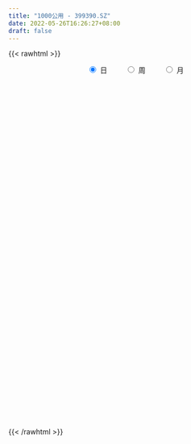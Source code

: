 ```yaml
---
title: "1000公用 - 399390.SZ"
date: 2022-05-26T16:26:27+08:00
draft: false
---
```

{{< rawhtml >}}
    <div style="text-align: center">
        <label style="padding: 1rem;"><input style="margin-right: .5rem" type="radio" name="period" value="D" checked onclick="period_change(this)">日</label>
        <label style="padding: 1rem;"><input style="margin-right: .5rem" type="radio" name="period" value="W" onclick="period_change(this)">周</label>
        <label style="padding: 1rem;"><input style="margin-right: .5rem" type="radio" name="period" value="M" onclick="period_change(this)">月</label>
    </div>
    <div id="chart" style="height: 700px;"></div> 
    <script type="text/javascript">
        const D_v = [10680282.0,9319592.0,12439205.0,13853029.0,17145125.0,14698102.0,11901683.0,12475807.0,10887632.0,11171093.0,12371344.0,13071144.0,11577980.0,10055343.0,8074462.0,7902673.0,7620108.0,7726904.0,7263396.0,11264544.0,9193847.0,8678756.0,6463340.0,8040366.0,8567278.0,9882291.0,9140771.0,10280806.0,8321773.0,11547962.0,8747585.0,6560247.0,6291891.0,6282795.0,6425997.0,7554836.0,6977830.0,8453424.0,8096663.0,9741021.0,13702225.0,13433676.0,9680278.0,11631379.0,9178597.0,7809352.0,9499111.0,11029333.0,10458793.0,9546787.0,11347536.0,11346617.0,8351118.0,13697293.0,19545340.0,14115461.0,11387753.0,11337633.0,11864321.0,13026693.0,12127779.0,14266752.0,11924870.0,12364268.0,13735991.0,14486908.0,12670643.0,14551972.0,14262059.0,18994248.0,21666952.0,18894623.0,16011308.0,16262311.0,19277857.0,19435294.0,29878162.0,35094956.0,42993551.0,40450077.0,32861575.0,49009606.0,48560845.0,35934816.0,35290553.0,33676265.0,29326516.0,31469554.0,40729525.0,50418035.0,70986405.0,62169213.0,54246436.0,56488979.0,52188764.0,51087727.0,46722135.0,42628975.0,42274592.0,31909446.0,25012618.0,29356566.0,29428272.0,26540073.0,37534302.0,29629315.0,28092160.0,23495428.0,29855069.0,37376546.0,35722379.0,30120534.0,28643484.0,28281683.0,21348140.0,22483916.0,26252546.0,18115047.0,17884382.0,18672660.0,15462703.0,15635442.0,15386724.0,15531923.0,13398398.0,16433601.0,15668065.0,15848347.0,16017119.0,21439708.0,22101241.0,15281159.0,18762563.0,19839672.0,24377333.0,19081760.0,28477127.0,28746156.0,28132343.0,22441951.0,25806348.0,25425607.0,31623424.0,23209117.0,32154977.0,27022344.0,31841406.0,31270022.0,24625664.0,21663311.0,37440739.0,37618906.0,30459122.0,24732400.0,22344615.0,20075006.0,28461041.0,27307296.0,25755097.0,18785393.0,18329884.0,16959910.0,16135520.0,13006207.0,15322063.0,15048347.0,11912847.0,21932143.0,14216367.0,16160847.0,15993885.0,13008971.0,15136233.0,13748201.0,11391155.0,12486939.0,14160697.0,15580289.0,17677631.0,17967380.0,14285990.0,14049153.0,11361984.0,10256709.0,12861329.0,11105134.0,11938220.0,14872752.0,12221040.0,21089175.0,23993134.0,19894533.0,14158565.0,11869015.0,17472547.0,17123626.0,17949911.0,18823751.0,25002340.0,24146974.0,20364749.0,16083142.0,23809244.0,19698254.0,17055289.0,15919601.0,15757760.0,12154072.0,13422809.0,11490903.0,11441507.0,12048599.0,10756466.0,11294456.0,12175156.0,10962768.0,13230864.0,13022946.0,11407086.0,13178864.0,12188916.0,8648045.0,9480814.0,14085202.0,13006473.0,13194436.0,11786547.0,14404572.0,19715217.0,21289347.0,19429607.0,19931427.0,18015449.0,20529332.0,17690335.0,14376067.0,11730229.0,18653038.0,19170410.0,17154478.0,14109362.0,14080364.0,11647390.0,15497699.0,16860008.0,17938786.0,12389993.0,14993561.0,16123660.0,15058142.0]
const D_histogram = [0.0,0.3123938462,1.1109371063,0.6485045414,1.8499586831,1.7815859084,2.0025829021,2.164897668,1.6626222346,-0.0028208161,0.0266040905,-0.5574308062,-0.5267229393,-0.7689926178,-1.9071256119,-3.0168885259,-3.835778716,-3.563595055,-3.2961979926,-1.812132324,-2.7130610973,-4.0070115198,-4.6961197368,-5.6768883178,-5.2742905956,-3.8257599358,-1.6331456006,0.5419964308,1.9330565322,4.352110777,3.4320881695,2.3650011686,1.0557381943,-1.0200357373,-2.3869742889,-1.9871356542,-2.279667223,-3.1781573391,-2.8411200945,-3.0779210546,-0.4411383411,0.556846529,0.345135888,-0.8486940844,-2.4846756984,-4.3891752579,-5.7898064867,-5.3947870813,-6.029852086,-6.9753445904,-8.5749852209,-10.1837217257,-10.4062471859,-7.0498516886,-2.6901558642,0.5358090015,3.1591185634,5.3138135451,6.751295518,8.4453524005,9.8134966665,11.4134176064,11.8503659789,12.0492680049,12.615602145,10.7830652744,10.5393169047,10.1872310612,8.9733103187,10.5417901904,11.9484069093,13.1710442356,12.0578948139,11.183121657,10.2875542752,10.4144290212,12.1915506892,18.0912226807,23.6756711065,28.1639981294,29.5133145417,34.6164636378,36.3961052585,30.4919150429,27.7474821033,19.5588283693,13.9799558069,5.9187510173,5.3599489552,15.6521473455,25.8603817793,28.057465759,21.6382945313,24.3374012791,17.8576197915,15.1559595341,5.4875791961,-7.5779522612,-21.1030880079,-36.7673826593,-46.5050250922,-50.9948157619,-48.5629115346,-44.9095125814,-36.0718328617,-31.4256908968,-32.3811709419,-29.6723429318,-25.7129020125,-17.4208016951,-13.1890486624,-11.4994694745,-10.2831845524,-14.1147211499,-14.990637588,-13.4298044888,-19.0254979627,-22.3791026841,-22.2396466231,-23.0951292006,-23.1463735948,-21.6594899092,-19.4605670506,-18.648274132,-16.1148646242,-12.400181252,-7.6629210676,-3.9195495208,-0.4840110714,3.3035249279,6.3024944845,6.1687010417,8.2756914697,9.6303415971,14.3976383862,15.1431632492,20.24379258,22.3441207403,25.8911304042,26.8418767309,27.3349085049,23.9667260538,24.7467253882,23.9297288957,26.1728589857,28.1386055066,27.8656173108,21.1527482355,18.0286691285,13.8431727945,16.9412026267,17.7950829592,17.1731546465,11.6098242121,2.7949719369,-0.6862130468,-0.8350065254,-3.6515449147,-10.9999395378,-16.6161482884,-22.5359575757,-26.5269057267,-28.220402651,-27.8157718962,-28.3214901412,-28.0940605005,-26.09145947,-20.7555748658,-16.8949485823,-13.1601568154,-12.1836176888,-11.0889079827,-16.1865786889,-16.8159572207,-18.5140664388,-20.3972449679,-15.8157691595,-7.3548536512,1.5461788133,8.900902531,11.2517004292,8.0346395183,4.7078254197,2.8796587793,2.3143621672,2.5952930599,1.9589222094,-0.7352582638,-1.4822146621,-3.3844858583,0.736118738,4.7952523793,7.219372371,8.4631689762,11.4199588072,12.4043548198,10.5932341072,2.7274832929,-0.7653391854,0.1230384472,-1.9774771249,-8.1584145682,-21.8734995643,-22.638578686,-22.521682619,-18.9670068372,-16.2623000913,-12.6475622115,-9.8915959491,-9.4772543543,-10.8922000208,-9.2595286994,-6.9793616286,-3.0999939879,-0.813788068,1.9572779742,5.2980432454,5.5033474191,6.7168431706,4.1885047078,3.4878468626,1.9229835551,0.7471727158,1.6331836549,3.1857836627,5.8484618699,5.9644757904,2.340902532,4.4056793776,0.2012458113,-4.2766622553,-2.7041510394,-0.5050951039,2.2680157752,5.448285044,4.1459844642,3.6803613102,7.1275843403,9.0613226675,10.1225440773,12.6522993019,12.2350964173,10.3744589798,9.7727573828,10.8904233881,12.6044411862,12.0065125284,8.0693459703,9.5318636567,11.4332130168]
const D_fast = [0.0,0.3904923077,1.4667698444,1.1664634148,2.8304072274,3.2074309298,3.929073649,4.6326128318,4.5459929571,2.8798447024,2.9159206316,2.1925280334,2.0915551654,1.6570373325,0.0421229354,-1.82186211,-3.5996969791,-4.2184120819,-4.7750645176,-3.74403193,-5.3232259776,-7.6189292801,-9.4820674312,-11.8820580918,-12.7980330185,-12.3059423426,-10.5216144075,-8.2109732685,-6.336649034,-2.8295670949,-2.8915676601,-3.3674043689,-4.4127327946,-6.7435156605,-8.7071977843,-8.8041430632,-9.6665914377,-11.3596208886,-11.7328636676,-12.7391448914,-10.2126467631,-9.0754502607,-9.2008769297,-10.6068804233,-12.8640309619,-15.8658243359,-18.7139071863,-19.6675845513,-21.8101125774,-24.4994412295,-28.2428281651,-32.3974951014,-35.221582358,-33.6276497829,-29.9404929246,-26.5805758085,-23.1674866057,-19.6843382377,-16.5590323854,-12.7536374027,-8.9321189701,-4.4788436286,-1.0793037614,2.1319152658,5.8521499422,6.7153793902,9.1064602467,11.3011821685,12.3305890056,16.5345164249,20.9282348711,25.4436332564,27.3449575382,29.2659647956,30.9422859824,33.6727679838,38.497777324,48.9202549858,60.4236211882,71.9529477435,80.6805927911,94.4378577967,105.3165257321,107.0353142771,111.2277518634,107.9288052217,105.844921611,99.2634045758,100.0445897524,114.2498249791,130.9231548578,140.1346052772,139.1250076824,147.9084647499,145.8930882102,146.9804178363,138.6839322973,123.7239127748,104.9230050261,80.0668647098,58.7029660038,41.4644713937,31.7556477374,24.1816685452,24.0013900495,20.7911092901,11.7403365095,7.0310787867,4.5622942029,8.4991940965,9.4336849636,8.248396783,6.893885567,-0.4663313181,-5.0899071532,-6.8865251761,-17.2385931408,-26.1869735332,-31.6074291279,-38.2366940056,-44.0745317985,-48.0025205902,-50.6687394943,-54.5185151087,-56.0138217569,-55.3991836978,-52.5776537802,-49.8141696137,-46.4996339321,-41.8862167008,-37.311623523,-35.9032417054,-31.7273284101,-27.9650928834,-19.5983864977,-15.0670708224,-4.9054933466,2.7808649988,12.8006572637,20.4618727731,27.7886316734,30.4121307357,37.3788114172,42.5442471487,51.330591985,60.3309898826,67.0244060145,65.599723998,66.9828121732,66.2581090378,73.5914395267,78.8940905989,82.5654509478,79.9045765665,71.7884672756,68.1357290302,67.7781839203,64.0487593023,53.9503797947,44.180133972,32.6263352907,22.0036607081,13.255063121,6.7057509018,-0.8803398784,-7.676425363,-12.1966892,-12.0496983122,-12.4128091743,-11.9680566113,-14.0374219068,-15.7149391964,-24.8592545748,-29.6926224118,-36.0192482395,-43.0017380107,-42.3742044922,-35.7520023966,-26.4644252289,-16.8844758783,-11.7207528729,-12.9291539042,-15.0790116479,-16.1872635934,-16.1739696637,-15.2442155061,-15.3908558042,-18.2688508433,-19.3863609072,-22.1347535679,-17.8301192871,-12.572172551,-8.3432094666,-4.9836206173,0.8281589154,4.913643633,5.7508314472,-1.4330485439,-5.1172058185,-4.1980685741,-6.7929534275,-15.0134945128,-34.1969544,-40.6216781931,-46.135202781,-47.3222787084,-48.6831469854,-48.2302996584,-47.9472323833,-49.9022043771,-54.0402000488,-54.7224109022,-54.1870842386,-51.0827150948,-48.999956192,-45.7395706562,-41.0742945737,-39.4931535452,-36.600447001,-38.0816592869,-37.9103554165,-38.9944728352,-39.9834904956,-38.6891836427,-36.3401377192,-32.2153440445,-30.6082111764,-33.6465588019,-30.4803621119,-34.6344842253,-40.1815578557,-39.2850843997,-37.2123022402,-33.8721874173,-29.3298468875,-29.5956513512,-29.1411841777,-23.9120650625,-19.7129960685,-16.1211386393,-10.4283085892,-7.7867373695,-7.053760062,-5.2122723133,-1.3720004611,3.4931276336,5.8968271079,3.9769970424,7.822480643,12.5821332573]
const D_slow = [0.0,0.0780984615,0.3558327381,0.5179588735,0.9804485442,1.4258450213,1.9264907469,2.4677151639,2.8833707225,2.8826655185,2.8893165411,2.7499588396,2.6182781047,2.4260299503,1.9492485473,1.1950264159,0.2360817369,-0.6548170269,-1.478866525,-1.931899606,-2.6101648803,-3.6119177603,-4.7859476945,-6.2051697739,-7.5237424229,-8.4801824068,-8.8884688069,-8.7529696993,-8.2697055662,-7.181677872,-6.3236558296,-5.7324055374,-5.4684709889,-5.7234799232,-6.3202234954,-6.817007409,-7.3869242147,-8.1814635495,-8.8917435731,-9.6612238368,-9.771508422,-9.6322967898,-9.5460128178,-9.7581863389,-10.3793552635,-11.476649078,-12.9241006996,-14.27279747,-15.7802604915,-17.5240966391,-19.6678429443,-22.2137733757,-24.8153351722,-26.5777980943,-27.2503370604,-27.11638481,-26.3266051691,-24.9981517828,-23.3103279034,-21.1989898032,-18.7456156366,-15.892261235,-12.9296697403,-9.9173527391,-6.7634522028,-4.0676858842,-1.432856658,1.1139511073,3.357278687,5.9927262346,8.9798279619,12.2725890208,15.2870627242,18.0828431385,20.6547317073,23.2583389626,26.3062266349,30.8290323051,36.7479500817,43.788949614,51.1672782495,59.8213941589,68.9204204735,76.5433992343,83.4802697601,88.3699768524,91.8649658041,93.3446535585,94.6846407973,98.5976776336,105.0627730784,112.0771395182,117.486713151,123.5710634708,128.0354684187,131.8244583022,133.1963531012,131.3018650359,126.0260930339,116.8342473691,105.2079910961,92.4592871556,80.3185592719,69.0911811266,60.0732229112,52.216800187,44.1215074515,36.7034217185,30.2751962154,25.9199957916,22.622733626,19.7478662574,17.1770701193,13.6483898318,9.9007304348,6.5432793126,1.786904822,-3.8078708491,-9.3677825048,-15.141564805,-20.9281582037,-26.343030681,-31.2081724437,-35.8702409767,-39.8989571327,-42.9990024457,-44.9147327126,-45.8946200928,-46.0156228607,-45.1897416287,-43.6141180076,-42.0719427471,-40.0030198797,-37.5954344805,-33.9960248839,-30.2102340716,-25.1492859266,-19.5632557415,-13.0904731405,-6.3800039577,0.4537231685,6.4454046819,12.632086029,18.6145182529,25.1577329993,32.192384376,39.1587887037,44.4469757626,48.9541430447,52.4149362433,56.6502369,61.0990076398,65.3922963014,68.2947523544,68.9934953386,68.821942077,68.6131904456,67.7003042169,64.9503193325,60.7962822604,55.1622928665,48.5305664348,41.475465772,34.521522798,27.4411502627,20.4176351376,13.8947702701,8.7058765536,4.482139408,1.1921002042,-1.853804218,-4.6260312137,-8.6726758859,-12.8766651911,-17.5051818008,-22.6044930428,-26.5584353326,-28.3971487454,-28.0106040421,-25.7853784094,-22.9724533021,-20.9637934225,-19.7868370676,-19.0669223727,-18.4883318309,-17.839508566,-17.3497780136,-17.5335925796,-17.9041462451,-18.7502677096,-18.5662380251,-17.3674249303,-15.5625818376,-13.4467895935,-10.5917998917,-7.4907111868,-4.84240266,-4.1605318368,-4.3518666331,-4.3211070213,-4.8154763025,-6.8550799446,-12.3234548357,-17.9830995072,-23.6135201619,-28.3552718712,-32.420846894,-35.5827374469,-38.0556364342,-40.4249500228,-43.148000028,-45.4628822028,-47.20772261,-47.9827211069,-48.1861681239,-47.6968486304,-46.372337819,-44.9965009643,-43.3172901716,-42.2701639947,-41.3982022791,-40.9174563903,-40.7306632113,-40.3223672976,-39.5259213819,-38.0638059145,-36.5726869668,-35.9874613339,-34.8860414895,-34.8357300366,-35.9048956004,-36.5809333603,-36.7072071363,-36.1402031925,-34.7781319315,-33.7416358154,-32.8215454879,-31.0396494028,-28.7743187359,-26.2436827166,-23.0806078911,-20.0218337868,-17.4282190418,-14.9850296961,-12.2624238491,-9.1113135526,-6.1096854205,-4.0923489279,-1.7093830137,1.1489202405]
const D_data = [['2021-05-17', 2136.4733, 2144.0476, 2130.7135, 2156.4704],['2021-05-18', 2143.6789, 2148.9427, 2128.8241, 2152.0575],['2021-05-19', 2148.2015, 2158.6552, 2144.6691, 2161.353],['2021-05-20', 2160.3954, 2144.5296, 2138.7885, 2164.0876],['2021-05-21', 2140.6569, 2168.5044, 2136.5249, 2173.3106],['2021-05-24', 2169.4839, 2157.2927, 2150.9743, 2193.7202],['2021-05-25', 2151.027, 2163.0943, 2131.4387, 2166.2982],['2021-05-26', 2159.5323, 2165.3874, 2147.5657, 2176.0617],['2021-05-27', 2160.3605, 2158.0536, 2154.9052, 2172.9925],['2021-05-28', 2156.7021, 2138.6674, 2135.5956, 2162.1223],['2021-05-31', 2138.1088, 2155.895, 2121.675, 2155.895],['2021-06-01', 2156.08, 2146.889, 2136.6331, 2156.08],['2021-06-02', 2145.6781, 2153.0412, 2137.9302, 2157.3474],['2021-06-03', 2152.4464, 2148.8847, 2141.3797, 2164.6487],['2021-06-04', 2147.0393, 2133.1449, 2130.9851, 2147.0393],['2021-06-07', 2128.8168, 2125.6453, 2121.8054, 2131.7089],['2021-06-08', 2125.32, 2121.4056, 2112.6413, 2129.0611],['2021-06-09', 2120.4974, 2130.5962, 2115.031, 2136.0551],['2021-06-10', 2130.8261, 2129.0922, 2127.21, 2138.4378],['2021-06-11', 2132.8591, 2146.8019, 2131.0914, 2162.815],['2021-06-15', 2148.0048, 2116.3445, 2116.3445, 2149.0125],['2021-06-16', 2115.2437, 2102.3157, 2095.2768, 2115.2437],['2021-06-17', 2103.418, 2100.4186, 2096.5376, 2120.1612],['2021-06-18', 2099.7799, 2087.2771, 2081.8807, 2099.7799],['2021-06-21', 2085.4596, 2097.6686, 2081.4996, 2099.4953],['2021-06-22', 2097.9868, 2111.0052, 2096.5437, 2116.7515],['2021-06-23', 2115.6346, 2126.782, 2114.4783, 2130.5486],['2021-06-24', 2128.5484, 2136.7198, 2119.2033, 2146.1708],['2021-06-25', 2131.9102, 2136.349, 2120.8164, 2138.9403],['2021-06-28', 2157.5677, 2160.999, 2157.5677, 2179.1452],['2021-06-29', 2153.5711, 2125.373, 2124.3154, 2153.5711],['2021-06-30', 2126.1656, 2119.6039, 2110.2236, 2126.7264],['2021-07-01', 2123.9807, 2110.6923, 2105.1114, 2125.9318],['2021-07-02', 2105.6942, 2091.1105, 2088.6978, 2106.3673],['2021-07-05', 2092.9234, 2088.4226, 2079.0408, 2098.1988],['2021-07-06', 2081.5698, 2105.2496, 2074.7452, 2106.3885],['2021-07-07', 2102.3124, 2094.1326, 2085.1896, 2104.2665],['2021-07-08', 2098.4178, 2079.9988, 2076.4391, 2108.6637],['2021-07-09', 2075.4057, 2090.3251, 2069.3834, 2091.7699],['2021-07-12', 2099.465, 2079.7003, 2076.9933, 2099.6925],['2021-07-13', 2079.4022, 2119.435, 2072.496, 2119.452],['2021-07-14', 2122.7666, 2107.4178, 2098.8201, 2133.5407],['2021-07-15', 2099.5473, 2093.3801, 2079.1641, 2099.5473],['2021-07-16', 2079.7724, 2075.6723, 2073.7981, 2088.0379],['2021-07-19', 2072.9212, 2059.671, 2051.0537, 2073.4988],['2021-07-20', 2048.9481, 2042.3721, 2029.8384, 2049.0229],['2021-07-21', 2041.3801, 2033.8847, 2027.548, 2047.8124],['2021-07-22', 2034.3459, 2047.2285, 2028.3874, 2051.3853],['2021-07-23', 2040.6085, 2026.9272, 2021.6657, 2040.8254],['2021-07-26', 2022.6247, 2011.1415, 2001.1466, 2023.1781],['2021-07-27', 2011.53, 1987.1286, 1984.2361, 2014.1767],['2021-07-28', 1978.144, 1967.7776, 1952.8136, 1980.8715],['2021-07-29', 1972.8631, 1968.5522, 1965.0396, 1978.7522],['2021-07-30', 1969.929, 2011.2382, 1968.7775, 2013.8094],['2021-08-02', 2011.7901, 2037.0007, 1995.1698, 2039.9845],['2021-08-03', 2034.9739, 2038.6293, 2029.2849, 2045.3555],['2021-08-04', 2037.7341, 2044.6184, 2028.5847, 2050.2676],['2021-08-05', 2045.2164, 2051.4511, 2043.1135, 2057.3952],['2021-08-06', 2051.4414, 2053.6075, 2037.4668, 2056.0888],['2021-08-09', 2051.9686, 2068.2503, 2049.2218, 2071.9562],['2021-08-10', 2067.7754, 2076.9594, 2061.234, 2077.1341],['2021-08-11', 2075.3374, 2093.9756, 2074.7566, 2094.1648],['2021-08-12', 2093.3818, 2092.2139, 2084.8555, 2099.6367],['2021-08-13', 2089.8767, 2098.9263, 2085.8831, 2104.465],['2021-08-16', 2098.6881, 2114.3279, 2098.0302, 2118.072],['2021-08-17', 2113.3226, 2089.4471, 2085.1948, 2129.5389],['2021-08-18', 2081.4677, 2111.9022, 2081.4677, 2112.4056],['2021-08-19', 2106.5817, 2117.2317, 2093.4811, 2121.8879],['2021-08-20', 2110.6516, 2110.1952, 2090.4682, 2111.7485],['2021-08-23', 2120.5923, 2154.5457, 2120.5923, 2157.9246],['2021-08-24', 2159.2009, 2170.6976, 2153.6855, 2183.5092],['2021-08-25', 2166.9481, 2187.1385, 2150.5123, 2187.8078],['2021-08-26', 2181.3272, 2170.2601, 2168.6522, 2188.0663],['2021-08-27', 2171.1541, 2179.574, 2171.0265, 2199.2522],['2021-08-30', 2178.7712, 2185.9017, 2167.0388, 2193.6905],['2021-08-31', 2184.4365, 2208.0867, 2169.2154, 2208.0867],['2021-09-01', 2215.1625, 2246.5648, 2215.1625, 2265.5327],['2021-09-02', 2239.0454, 2335.3292, 2234.0173, 2337.178],['2021-09-03', 2356.2744, 2384.1571, 2356.2744, 2424.5812],['2021-09-06', 2419.1661, 2424.3379, 2394.9962, 2463.0837],['2021-09-07', 2414.1446, 2430.7897, 2396.3396, 2434.0957],['2021-09-08', 2447.8259, 2529.0547, 2447.8259, 2538.0861],['2021-09-09', 2526.0396, 2543.8017, 2475.2324, 2558.4892],['2021-09-10', 2527.764, 2473.5491, 2470.8594, 2549.5029],['2021-09-13', 2475.8097, 2524.5141, 2461.6831, 2527.7928],['2021-09-14', 2528.7173, 2457.8734, 2452.6973, 2536.978],['2021-09-15', 2447.1094, 2479.5692, 2445.9192, 2500.4434],['2021-09-16', 2487.6211, 2432.6526, 2431.5479, 2511.5022],['2021-09-17', 2430.6416, 2521.2657, 2429.7777, 2546.0],['2021-09-22', 2513.8499, 2705.9582, 2511.9855, 2710.3092],['2021-09-23', 2791.8926, 2791.776, 2754.8072, 2858.51],['2021-09-24', 2795.5687, 2762.1955, 2720.7182, 2831.5612],['2021-09-27', 2819.6568, 2679.0891, 2639.5033, 2833.1849],['2021-09-28', 2668.3625, 2818.9867, 2668.2804, 2824.7411],['2021-09-29', 2770.1358, 2728.5862, 2714.7588, 2817.7199],['2021-09-30', 2707.5823, 2782.8524, 2651.5876, 2798.2518],['2021-10-08', 2817.5423, 2689.1681, 2659.9351, 2821.4971],['2021-10-11', 2713.9018, 2602.9289, 2572.6873, 2725.2542],['2021-10-12', 2564.5126, 2531.8497, 2462.291, 2609.1163],['2021-10-13', 2506.6693, 2419.901, 2399.1144, 2506.6693],['2021-10-14', 2399.1555, 2407.6502, 2375.4704, 2442.5773],['2021-10-15', 2402.5266, 2409.7635, 2360.5764, 2434.8976],['2021-10-18', 2409.091, 2463.2866, 2409.091, 2480.2964],['2021-10-19', 2447.0614, 2468.2324, 2421.0138, 2480.6324],['2021-10-20', 2463.1428, 2543.8143, 2455.4231, 2554.5866],['2021-10-21', 2540.9223, 2508.7705, 2488.7191, 2540.9223],['2021-10-22', 2498.7812, 2429.8123, 2427.9028, 2502.2859],['2021-10-25', 2431.7442, 2461.3471, 2417.3248, 2489.3857],['2021-10-26', 2459.74, 2477.6552, 2456.7686, 2520.4181],['2021-10-27', 2470.0807, 2551.9058, 2459.8142, 2565.1565],['2021-10-28', 2547.6725, 2526.1685, 2508.0201, 2586.7192],['2021-10-29', 2509.6949, 2503.4797, 2420.8046, 2514.2748],['2021-11-01', 2479.2849, 2499.3195, 2459.4471, 2525.783],['2021-11-02', 2492.5866, 2421.342, 2397.9728, 2493.1658],['2021-11-03', 2421.7752, 2435.6034, 2407.6239, 2455.4428],['2021-11-04', 2447.7262, 2457.7645, 2422.0461, 2464.678],['2021-11-05', 2444.0765, 2344.6555, 2342.9809, 2444.0765],['2021-11-08', 2344.6796, 2331.6906, 2309.8272, 2349.0707],['2021-11-09', 2358.4352, 2347.8862, 2331.2169, 2386.9548],['2021-11-10', 2328.9027, 2313.5049, 2278.4173, 2329.0785],['2021-11-11', 2310.6647, 2299.9699, 2292.8357, 2316.5552],['2021-11-12', 2298.9644, 2301.7693, 2284.3284, 2308.1088],['2021-11-15', 2304.4631, 2300.0673, 2280.4262, 2304.8936],['2021-11-16', 2294.0714, 2270.7553, 2267.5047, 2297.4816],['2021-11-17', 2270.2226, 2282.0325, 2259.7636, 2284.5859],['2021-11-18', 2282.3535, 2296.4215, 2270.9868, 2306.8509],['2021-11-19', 2294.6818, 2317.8406, 2273.7453, 2318.687],['2021-11-22', 2320.8854, 2317.2603, 2307.519, 2333.1495],['2021-11-23', 2318.0948, 2324.5527, 2310.0068, 2332.7601],['2021-11-24', 2333.2377, 2343.1889, 2297.0065, 2347.031],['2021-11-25', 2347.7577, 2349.2406, 2346.7916, 2386.8684],['2021-11-26', 2338.7255, 2316.6364, 2310.6971, 2338.8304],['2021-11-29', 2284.7804, 2350.0231, 2271.0888, 2351.177],['2021-11-30', 2352.4187, 2351.6395, 2338.9891, 2390.3708],['2021-12-01', 2353.4664, 2415.5766, 2345.4272, 2415.9894],['2021-12-02', 2411.4042, 2387.4071, 2384.718, 2427.2271],['2021-12-03', 2385.6137, 2468.1333, 2379.8643, 2473.4242],['2021-12-06', 2483.1799, 2463.9853, 2459.0885, 2509.3118],['2021-12-07', 2467.1014, 2514.4968, 2445.1902, 2516.6975],['2021-12-08', 2507.7175, 2513.9556, 2484.2162, 2516.7417],['2021-12-09', 2507.1055, 2533.4808, 2498.0656, 2548.1588],['2021-12-10', 2512.5983, 2498.3788, 2496.8683, 2563.7618],['2021-12-13', 2556.3076, 2564.2892, 2556.277, 2598.2318],['2021-12-14', 2548.6202, 2565.9587, 2525.0623, 2570.0014],['2021-12-15', 2553.7946, 2631.4476, 2543.5047, 2650.8555],['2021-12-16', 2626.2934, 2665.3125, 2620.6606, 2665.7447],['2021-12-17', 2662.8854, 2669.4412, 2657.711, 2731.9486],['2021-12-20', 2667.216, 2595.4178, 2573.4828, 2677.7173],['2021-12-21', 2591.7144, 2636.1196, 2575.1654, 2643.3255],['2021-12-22', 2640.5321, 2623.02, 2611.4823, 2661.1406],['2021-12-23', 2615.0417, 2731.5316, 2603.0503, 2734.7398],['2021-12-24', 2737.224, 2736.4934, 2731.1484, 2797.0472],['2021-12-27', 2733.197, 2741.7075, 2709.5152, 2809.6606],['2021-12-28', 2741.8112, 2684.0886, 2658.3633, 2741.8112],['2021-12-29', 2674.7355, 2619.8959, 2610.4078, 2674.7355],['2021-12-30', 2614.5417, 2664.0735, 2613.424, 2670.4833],['2021-12-31', 2680.8601, 2705.2002, 2680.5503, 2739.1757],['2022-01-04', 2716.1622, 2671.6434, 2665.0542, 2740.6801],['2022-01-05', 2656.8671, 2590.8311, 2573.711, 2656.8856],['2022-01-06', 2572.8429, 2575.2418, 2561.0169, 2596.8012],['2022-01-07', 2580.2729, 2532.6759, 2532.1775, 2583.628],['2022-01-10', 2510.2603, 2517.6488, 2498.5234, 2522.6194],['2022-01-11', 2514.1636, 2515.4521, 2512.5146, 2557.4656],['2022-01-12', 2519.8388, 2521.1691, 2496.1378, 2535.0395],['2022-01-13', 2515.7074, 2491.3536, 2486.479, 2515.7296],['2022-01-14', 2483.6721, 2480.5403, 2462.2064, 2506.4921],['2022-01-17', 2478.4747, 2489.5262, 2468.5264, 2509.3044],['2022-01-18', 2482.4117, 2534.0219, 2469.6756, 2555.9643],['2022-01-19', 2516.2291, 2526.305, 2504.8312, 2535.3075],['2022-01-20', 2522.9612, 2533.6733, 2499.1498, 2565.2739],['2022-01-21', 2523.3368, 2501.6545, 2498.8458, 2555.2973],['2022-01-24', 2494.3121, 2498.9444, 2475.1027, 2508.6012],['2022-01-25', 2483.297, 2398.5445, 2398.5445, 2488.8645],['2022-01-26', 2408.7174, 2424.2137, 2403.0897, 2450.1617],['2022-01-27', 2422.1847, 2388.1337, 2386.0172, 2424.9826],['2022-01-28', 2402.3672, 2357.5941, 2349.7523, 2406.7392],['2022-02-07', 2386.8934, 2427.8956, 2386.8934, 2430.5989],['2022-02-08', 2428.2922, 2498.6929, 2415.1209, 2498.6929],['2022-02-09', 2494.2097, 2544.9724, 2483.2076, 2553.6613],['2022-02-10', 2544.7591, 2570.066, 2539.7502, 2572.8478],['2022-02-11', 2560.568, 2538.2961, 2536.5351, 2580.6455],['2022-02-14', 2525.049, 2470.7584, 2459.6425, 2529.9984],['2022-02-15', 2473.2137, 2453.8296, 2440.7744, 2478.0363],['2022-02-16', 2466.835, 2458.8974, 2452.0517, 2486.2456],['2022-02-17', 2453.9247, 2467.6362, 2448.2122, 2474.9177],['2022-02-18', 2453.577, 2476.8502, 2446.2805, 2492.65],['2022-02-21', 2471.5382, 2463.7027, 2450.737, 2476.9085],['2022-02-22', 2447.5112, 2426.8665, 2409.3943, 2448.8444],['2022-02-23', 2429.7327, 2438.5139, 2419.4217, 2440.7205],['2022-02-24', 2432.7918, 2412.2669, 2393.422, 2474.0048],['2022-02-25', 2434.1979, 2490.0596, 2426.9026, 2490.9957],['2022-02-28', 2485.2819, 2511.1469, 2474.1801, 2524.9139],['2022-03-01', 2512.9532, 2510.7234, 2499.7705, 2533.1033],['2022-03-02', 2503.2724, 2510.1119, 2489.7523, 2514.4969],['2022-03-03', 2524.4083, 2549.2588, 2524.3118, 2552.322],['2022-03-04', 2536.9353, 2543.5116, 2505.2881, 2564.1812],['2022-03-07', 2533.3499, 2514.583, 2504.7931, 2577.4466],['2022-03-08', 2510.2163, 2417.1271, 2412.7781, 2511.3356],['2022-03-09', 2441.6683, 2441.2948, 2356.844, 2486.3768],['2022-03-10', 2477.9593, 2488.2695, 2439.7282, 2522.3661],['2022-03-11', 2457.1559, 2446.1138, 2383.979, 2457.1559],['2022-03-14', 2421.0591, 2367.5785, 2367.366, 2429.679],['2022-03-15', 2346.2021, 2205.6928, 2203.4467, 2346.2021],['2022-03-16', 2241.9125, 2308.678, 2191.7854, 2311.349],['2022-03-17', 2333.322, 2296.8589, 2293.3535, 2341.2457],['2022-03-18', 2287.2676, 2329.538, 2280.4874, 2344.1297],['2022-03-21', 2334.2387, 2317.377, 2294.9503, 2340.6957],['2022-03-22', 2308.6325, 2329.4647, 2299.1855, 2337.7604],['2022-03-23', 2343.5885, 2321.6755, 2315.5708, 2357.2832],['2022-03-24', 2306.7386, 2287.5388, 2285.2977, 2306.7386],['2022-03-25', 2284.0074, 2247.7378, 2245.6283, 2284.7551],['2022-03-28', 2241.6825, 2272.1068, 2208.3133, 2274.7686],['2022-03-29', 2279.6161, 2277.7003, 2268.0522, 2297.6255],['2022-03-30', 2286.2535, 2303.6171, 2282.0712, 2303.6659],['2022-03-31', 2298.8854, 2291.9391, 2282.2274, 2309.0889],['2022-04-01', 2278.7518, 2305.3547, 2268.0358, 2308.7196],['2022-04-06', 2295.6568, 2325.2814, 2290.0209, 2325.9405],['2022-04-07', 2318.571, 2293.4147, 2293.4147, 2326.0123],['2022-04-08', 2296.7847, 2308.5059, 2275.8349, 2313.5554],['2022-04-11', 2311.6172, 2256.2987, 2248.4035, 2311.6381],['2022-04-12', 2253.0865, 2267.5535, 2219.252, 2269.3071],['2022-04-13', 2258.7434, 2246.8651, 2244.8794, 2273.2917],['2022-04-14', 2255.0468, 2239.544, 2239.4635, 2259.0932],['2022-04-15', 2233.1533, 2259.7707, 2225.3795, 2269.8886],['2022-04-18', 2245.0025, 2270.9787, 2229.2044, 2272.6642],['2022-04-19', 2268.2452, 2294.4235, 2267.3593, 2310.6461],['2022-04-20', 2297.7538, 2269.4565, 2260.3501, 2306.4268],['2022-04-21', 2271.5724, 2211.2117, 2202.5463, 2271.5724],['2022-04-22', 2198.6083, 2275.9365, 2180.2545, 2278.553],['2022-04-25', 2244.5706, 2188.4107, 2188.2281, 2272.3476],['2022-04-26', 2194.0064, 2154.7258, 2151.6513, 2216.1664],['2022-04-27', 2143.2969, 2214.7037, 2127.1964, 2214.8665],['2022-04-28', 2201.9757, 2226.2707, 2194.6735, 2241.3412],['2022-04-29', 2233.3393, 2242.4677, 2206.1289, 2253.377],['2022-05-05', 2237.0762, 2261.7656, 2234.0747, 2273.1164],['2022-05-06', 2222.3951, 2209.6313, 2195.6762, 2231.8589],['2022-05-09', 2200.4501, 2213.711, 2194.0888, 2232.168],['2022-05-10', 2194.387, 2270.6352, 2183.8465, 2277.2266],['2022-05-11', 2265.8508, 2268.5001, 2265.8508, 2289.4213],['2022-05-12', 2283.0383, 2269.4696, 2247.8056, 2312.8991],['2022-05-13', 2276.5238, 2303.2531, 2270.1986, 2308.4203],['2022-05-16', 2307.1747, 2278.9656, 2271.139, 2307.1747],['2022-05-17', 2279.1857, 2261.0976, 2248.2208, 2279.1857],['2022-05-18', 2261.9238, 2275.9754, 2249.9321, 2290.321],['2022-05-19', 2249.1704, 2305.2853, 2241.0597, 2305.2853],['2022-05-20', 2309.7284, 2328.3602, 2308.4495, 2346.8728],['2022-05-23', 2333.5468, 2311.2088, 2292.8039, 2334.2381],['2022-05-24', 2310.3363, 2264.377, 2264.377, 2329.4378],['2022-05-25', 2265.1132, 2332.0065, 2263.4047, 2332.3822],['2022-05-26', 2337.6976, 2355.0215, 2322.3717, 2363.5149]]
const W_v = [33165008.0,44470721.0,32951463.0,37499601.0,41131304.0,46983333.0,32741975.0,39997710.0,51790858.0,42524567.0,30511695.0,23469323.0,28842778.0,26154287.0,23472681.0,28965229.0,27438635.0,31629346.0,28642289.0,21381247.0,22627052.0,18530871.0,20418026.0,22239103.0,31195702.0,29360392.0,28349977.0,31847571.0,33989408.0,31171608.0,9902681.0,8824492.0,24162288.0,38493913.0,30120979.0,37763889.0,34216554.0,16778600.0,22216736.0,20809747.0,21083851.0,13903700.0,18894611.0,18909727.0,29864824.0,22126136.0,19435791.0,16415646.0,18991277.0,16930032.0,21255682.0,18061235.0,26241858.0,29802239.0,23966084.0,25313664.0,19380529.0,14705587.0,16619590.0,16717490.0,17834469.0,22507793.0,16419870.0,24908959.0,20177887.0,25117608.0,25663059.0,30881875.0,40653341.0,46454323.0,31874038.0,32724652.0,26250909.0,26403838.0,24930607.0,15992148.0,29812733.0,29273379.0,23903713.0,25775775.0,37004424.0,45141345.0,75310355.0,97118622.0,82483578.0,67417485.0,53396261.0,57782747.0,57440031.0,52949855.0,52838429.0,14724162.0,40115404.0,29735071.0,22426744.0,29417849.0,23408545.0,31532216.0,35507386.0,32006093.0,34973866.0,24213252.0,22678068.0,23632034.0,25958366.0,26114333.0,20389072.0,29368399.0,28499582.0,36782477.0,25304081.0,31686817.0,26483609.0,4217489.0,18313684.0,26951263.0,22980274.0,32681192.0,27166339.0,22002926.0,20243054.0,21966537.0,19549846.0,22531656.0,36255197.0,26540356.0,29818366.0,41743162.0,28757495.0,22383828.0,42666680.0,32613598.0,38436202.0,52816143.0,60424429.0,49999905.0,41080388.0,29214150.0,23168425.0,19503642.0,24017292.0,22669079.0,22893096.0,17276380.0,23206773.0,22764273.0,20329722.0,26076911.0,22797636.0,25503839.0,13603813.0,33406724.0,81118774.0,67260960.0,57573302.0,37132646.0,66082895.0,51567794.0,65912246.0,42827161.0,40495914.0,44423724.0,32342245.0,25313144.0,14853213.0,7043655.0,39182341.0,26328282.0,26141788.0,32928757.0,34952918.0,33286655.0,45300176.0,41364584.0,34045678.0,34905106.0,67466033.0,75767401.0,84392759.0,71029351.0,52095083.0,54944721.0,53738108.0,22915526.0,19991048.0,59504294.0,66946381.0,108428060.0,113834166.0,160945400.0,131224849.0,70018904.0,70901042.0,51784041.0,43915390.0,20390667.0,54426848.0,63437233.0,61134317.0,55150273.0,41777625.0,32376309.0,46192919.0,39430480.0,37508750.0,58188579.0,47975186.0,54289351.0,68250508.0,63710362.0,69707573.0,91829442.0,146679820.0,206816919.0,170492413.0,183573653.0,214011906.0,46722135.0,171182197.0,151224122.0,156569956.0,127009769.0,85770234.0,76418711.0,90687574.0,110538455.0,130552405.0,145851268.0,152618642.0,126072184.0,90177670.0,76472047.0,80216089.0,65771499.0,79671987.0,59634309.0,84114321.0,80518286.0,106287725.0,92565530.0,64267051.0,57237445.0,37660896.0,57581841.0,72107245.0,99195162.0,32066402.0,80817517.0,76024247.0,58565356.0]
const W_histogram = [0.0,0.3910363533,1.2745575491,0.7844121618,-1.3143636041,0.6715094097,1.1469236787,3.3601284737,2.9578231966,1.4504820869,-1.3842064658,-3.9933964513,-3.1974863294,-3.9283461606,-3.3318378205,-5.5583257355,-4.1389324478,-6.1525752455,-7.5881142572,-10.0106635192,-11.8491519772,-13.0275371701,-12.757957931,-13.9885991952,-9.9194216333,-7.7032908753,-6.5275247613,-3.7313993834,-7.2868361406,-17.3623597482,-20.8770867315,-19.2261565546,-13.1788875025,-3.7062306669,0.5605740067,-1.4385012652,-0.4603306168,-2.3120616577,-2.7237559784,-6.6144273398,-7.8441948094,-6.7160021267,-4.2189930057,0.4383969786,5.3638757851,5.2384749058,2.4934588279,1.7717638473,-6.5080837887,-12.3127519395,-16.3603500552,-15.7013604413,-8.1272888333,-1.565455652,0.991978954,1.8092786699,-1.2756152711,-1.0671436958,-0.8758376717,-0.6977070946,1.2919449772,5.7607940142,9.2824914695,0.8787210777,-6.1066198212,-7.534472467,-4.0092102344,-2.6891163883,4.8683865785,5.1665823164,5.7137987444,8.9684014133,10.9183334348,11.9891133242,13.7120917614,13.1079782439,13.4184948007,14.7582227418,14.0216784669,13.1424114125,16.30762337,19.5226674184,25.6511700297,30.0101929252,32.9095375497,38.1264097221,36.3119592869,37.3656120624,35.6785057655,31.1871131876,18.7380622365,10.3361945494,-0.6201470755,-11.1038157167,-17.9631405061,-17.2106759624,-17.8338511724,-16.3135270121,-10.7860780696,-9.7922868651,-6.7579194526,-8.2029258837,-8.2953181454,-7.1246721466,-6.1230542145,-9.095232924,-8.5150841879,-6.0348736608,-6.3687900303,-3.7203602576,-0.9942979729,-0.7372831954,-4.6028678964,-7.3332784448,-6.3363180233,-7.7321388098,-8.0398502293,-8.4935580277,-8.0471217049,-12.1034757646,-12.7889847784,-11.2111518441,-8.7516094395,-5.5333282577,-1.0705943699,0.5596960059,4.3639926713,6.0071955787,4.4943249911,-0.876543346,-8.359250466,-12.5304538847,-10.7583081289,-13.9847119371,-9.6179294903,-10.5277999133,-13.2518203524,-12.5257415642,-11.4791622244,-9.6174492343,-7.189597431,-5.7970623694,-2.5368790981,0.2073427407,1.356112411,-0.6301277448,0.3465320405,2.8993782115,3.2264284074,5.2571374612,7.7118527605,13.0583283171,21.3280868473,24.1423273938,23.6052022299,25.7074714959,25.7431164968,27.5371628094,31.6605067465,30.5133199245,27.8173632295,24.2114767925,22.2333219388,12.6196143218,5.71063571,2.5341980639,1.5049244826,-2.5471081057,-6.807549285,-5.2203840053,-5.0560814975,-3.0261929805,0.1020798319,-0.2008548162,-6.2275157319,-8.0409591132,-5.9092451638,-5.8522769915,-5.5872283172,-5.9804860887,-8.7551183508,-10.797376196,-17.249526984,-18.8801839013,-14.9251092915,-11.5863734551,-4.4047268802,9.3476805125,16.7232860232,23.1106624051,25.690940144,23.8427063046,18.8850433779,12.1737836534,4.5636149161,0.8251523611,-1.0776208799,-0.196318527,-1.8088200426,-3.3440422623,-3.5187357989,-7.4937901903,-6.6949906646,-8.9493165433,-10.141816495,-11.4681415285,-14.9583701066,-17.4782717272,-15.5129122142,-10.6157180457,-6.2864154272,1.1827606477,18.8541288368,34.5994718047,45.5737367194,65.2088365186,75.0371494491,70.7355288508,45.7895814707,28.2179304856,19.5469800151,2.027739453,-12.7247796999,-21.1782877809,-26.2947633415,-19.2464789148,-12.6371557791,2.3659715016,15.200603377,19.692432807,9.6617642717,-1.2845959521,-7.5535087304,-21.08590242,-17.6878780887,-19.2693248134,-19.0806599503,-15.1807361591,-18.7513894752,-27.998433193,-38.0354714903,-39.0575408007,-37.7624773333,-38.3081698055,-35.7498640707,-34.4662260532,-33.9299017008,-25.7424940807,-17.5025088711,-9.5224455164]
const W_fast = [0.0,0.4887954416,1.6909560247,1.3969136779,-1.0304529891,1.1232973772,1.8854425658,4.9386794792,5.2758300013,4.1311094133,0.9503692441,-2.6571698542,-2.6606313146,-4.373577686,-4.6100288011,-8.2260981499,-7.8414379742,-11.3932245833,-14.7257921592,-19.651007301,-24.4517837533,-28.8870532388,-31.8069634824,-36.5347545454,-34.9454323919,-34.6551243526,-35.111239429,-33.247963897,-38.6251096893,-53.0412232339,-61.7752219001,-64.9308308619,-62.1782836854,-53.6321845165,-49.2252363412,-51.5839369294,-50.7208489352,-53.1505953906,-54.2432287059,-59.7875069021,-62.9783230741,-63.5291309231,-62.0868700535,-57.3198808246,-51.0534330718,-49.8692152247,-51.9908665955,-52.2696206143,-62.1764891975,-71.0593453331,-79.1970309626,-82.4633814591,-76.9211320594,-70.7506627911,-67.9452334466,-66.6756140633,-70.0794118221,-70.1377261707,-70.1653795645,-70.1616757611,-67.8490374449,-61.9399899044,-56.0976695817,-64.2817597041,-72.7937555583,-76.1052263209,-73.5822666469,-72.9344518978,-64.1598522864,-62.5700109694,-60.5943448552,-55.097641833,-50.4181264528,-46.3500682324,-41.1990668548,-38.5261858113,-34.8610455543,-29.8317619279,-27.062886586,-24.6565507873,-17.4144329873,-9.3187220843,3.2225730344,15.0841441612,26.2108731732,40.9593477761,48.2228871627,58.6179429537,65.8504630982,69.1558488172,61.3913134253,55.5734943755,44.4621159818,31.2024934114,19.8523834955,16.3021790485,11.2205410454,8.6624834527,11.4934128778,10.039132366,11.3840199153,7.8882820133,5.7220602153,5.1115381774,4.5823925559,-0.6635943846,-2.2122166955,-1.2407245835,-3.1668384607,-1.4484987524,1.0289890391,1.1016830177,-3.9146186573,-8.4783488169,-9.0654679013,-12.3943233902,-14.7119973671,-17.2890946724,-18.8544387758,-25.9366617767,-29.8194169851,-31.0443720118,-30.772731967,-28.9377828497,-24.7426975544,-22.9724831771,-18.0771883438,-14.9321865418,-15.3214758816,-20.9114800552,-30.4839997917,-37.7878166816,-38.705247958,-45.4278297505,-43.4655296762,-47.0073500776,-53.0443256048,-55.4496822076,-57.2728934239,-57.8155427424,-57.1850902969,-57.2418208277,-54.6158573309,-51.8197998069,-50.3320020339,-52.4757741259,-51.4124813304,-48.1347906065,-47.0011333088,-43.6561398898,-39.2734614003,-30.6624037644,-17.0606235224,-8.2108011274,-2.8466257339,5.6825114062,12.1539355312,20.8322725462,32.8707431699,39.351886329,43.6102704414,46.0572532025,49.6374288335,43.178624797,37.6973051126,35.1544169825,34.5013745219,29.8125649071,23.8502364066,24.132305685,23.0325878184,24.3059280903,27.4597208606,27.1065725085,19.5230326599,15.6993495003,16.3537521587,14.9476510831,13.8158926781,11.9275133844,6.9641015346,2.2224996404,-8.5420328936,-14.8927357862,-14.6689384993,-14.2267960267,-8.1463311718,7.942996349,19.4994233655,31.6644653487,40.6674781236,44.7799208603,44.5435187781,40.875704967,34.4064399586,30.8742654939,28.702087033,29.5343097541,27.4696032279,25.0983704426,24.0439929562,18.1954910173,17.3205428769,12.8288878623,9.1009337869,4.9075733713,-2.3222477335,-9.2117172859,-11.1245858265,-8.8813211694,-6.1236224077,1.6412438291,24.0261442274,48.4213551466,70.7890542411,106.72636317,135.3139634627,148.6962250771,135.1976730647,124.680504701,120.8962992343,103.8839935354,85.9502794576,72.2021994313,60.5120330354,62.7486977334,66.1987319243,81.7933520804,98.4281348001,107.8430724318,100.2278449645,88.9603357526,80.8030457917,61.9991764971,60.9752313062,54.5764533782,49.9949532537,50.0996930051,41.8411923202,25.5945403042,6.0486341344,-4.7378203763,-12.8833762422,-23.0061111657,-29.3852714486,-36.7181899444,-44.6643410172,-42.9125569173,-39.0481989255,-33.4487469499]
const W_slow = [0.0,0.0977590883,0.4163984756,0.612501516,0.283910615,0.4517879675,0.7385188871,1.5785510055,2.3180068047,2.6806273264,2.3345757099,1.3362265971,0.5368550148,-0.4452315254,-1.2781909805,-2.6677724144,-3.7025055264,-5.2406493377,-7.137677902,-9.6403437818,-12.6026317761,-15.8595160686,-19.0490055514,-22.5461553502,-25.0260107585,-26.9518334774,-28.5837146677,-29.5165645135,-31.3382735487,-35.6788634857,-40.8981351686,-45.7046743073,-48.9993961829,-49.9259538496,-49.7858103479,-50.1454356642,-50.2605183184,-50.8385337328,-51.5194727274,-53.1730795624,-55.1341282647,-56.8131287964,-57.8678770478,-57.7582778032,-56.4173088569,-55.1076901305,-54.4843254235,-54.0413844616,-55.6684054088,-58.7465933937,-62.8366809075,-66.7620210178,-68.7938432261,-69.1852071391,-68.9372124006,-68.4848927331,-68.8037965509,-69.0705824749,-69.2895418928,-69.4639686665,-69.1409824222,-67.7007839186,-65.3801610512,-65.1604807818,-66.6871357371,-68.5707538538,-69.5730564125,-70.2453355095,-69.0282388649,-67.7365932858,-66.3081435997,-64.0660432463,-61.3364598876,-58.3391815566,-54.9111586162,-51.6341640552,-48.2795403551,-44.5899846696,-41.0845650529,-37.7989621998,-33.7220563573,-28.8413895027,-22.4285969953,-14.926048764,-6.6986643765,2.832938054,11.9109278757,21.2523308913,30.1719573327,37.9687356296,42.6532511887,45.2372998261,45.0822630572,42.3063091281,37.8155240015,33.5128550109,29.0543922178,24.9760104648,22.2794909474,19.8314192311,18.141939368,16.091207897,14.0173783607,12.236210324,10.7054467704,8.4316385394,6.3028674924,4.7941490772,3.2019515696,2.2718615052,2.023287012,1.8389662132,0.6882492391,-1.1450703721,-2.729149878,-4.6621845804,-6.6721471378,-8.7955366447,-10.8073170709,-13.8331860121,-17.0304322067,-19.8332201677,-22.0211225276,-23.404454592,-23.6721031845,-23.532179183,-22.4411810152,-20.9393821205,-19.8158008727,-20.0349367092,-22.1247493257,-25.2573627969,-27.9469398291,-31.4431178134,-33.847600186,-36.4795501643,-39.7925052524,-42.9239406434,-45.7937311995,-48.1980935081,-49.9954928659,-51.4447584582,-52.0789782328,-52.0271425476,-51.6881144449,-51.8456463811,-51.7590133709,-51.0341688181,-50.2275617162,-48.9132773509,-46.9853141608,-43.7207320815,-38.3887103697,-32.3531285212,-26.4518279638,-20.0249600898,-13.5891809656,-6.7048902632,1.2102364234,8.8385664045,15.7929072119,21.84577641,27.4041068947,30.5590104752,31.9866694027,32.6202189186,32.9964500393,32.3596730128,30.6577856916,29.3526896903,28.0886693159,27.3321210708,27.3576410287,27.3074273247,25.7505483917,23.7403086134,22.2629973225,20.7999280746,19.4031209953,17.9079994731,15.7192198854,13.0198758364,8.7074940904,3.9874481151,0.2561707922,-2.6404225716,-3.7416042916,-1.4046841635,2.7761373423,8.5538029436,14.9765379796,20.9372145557,25.6584754002,28.7019213136,29.8428250426,30.0491131328,29.7797079129,29.7306282811,29.2784232705,28.4424127049,27.5627287552,25.6892812076,24.0155335414,21.7782044056,19.2427502819,16.3757148997,12.6361223731,8.2665544413,4.3883263877,1.7343968763,0.1627930195,0.4584831814,5.1720153906,13.8218833418,25.2153175217,41.5175266513,60.2768140136,77.9606962263,89.408091594,96.4625742154,101.3493192192,101.8562540824,98.6750591575,93.3804872122,86.8067963769,81.9951766482,78.8358877034,79.4273805788,83.227531423,88.1506396248,90.5660806927,90.2449317047,88.3565545221,83.0850789171,78.6631093949,73.8457781916,69.075613204,65.2804291642,60.5925817954,53.5929734972,44.0841056246,34.3197204244,24.8791010911,15.3020586397,6.3645926221,-2.2519638912,-10.7344393164,-17.1700628366,-21.5456900544,-23.9263014335]
const W_data = [['2017-07-14', 2581.4402, 2543.0079, 2529.0214, 2589.8665],['2017-07-21', 2540.7142, 2549.1353, 2476.5498, 2559.0066],['2017-07-28', 2546.8267, 2559.4744, 2536.176, 2568.6552],['2017-08-04', 2555.2406, 2544.223, 2542.3207, 2570.7475],['2017-08-11', 2541.2445, 2516.8817, 2514.8091, 2559.7495],['2017-08-18', 2519.5236, 2567.5735, 2518.9921, 2574.9916],['2017-08-25', 2570.0735, 2556.1351, 2538.8006, 2574.8342],['2017-09-01', 2556.4284, 2587.1936, 2553.7147, 2594.2794],['2017-09-08', 2597.9464, 2562.1384, 2551.2517, 2597.9464],['2017-09-15', 2561.2425, 2545.2309, 2539.8752, 2568.3188],['2017-09-22', 2540.4085, 2517.191, 2505.1889, 2548.7369],['2017-09-29', 2513.4276, 2503.3431, 2494.738, 2518.4744],['2017-10-13', 2519.97, 2538.3513, 2513.6029, 2540.5335],['2017-10-20', 2534.7368, 2516.5322, 2503.2346, 2536.4598],['2017-10-27', 2516.0933, 2529.7669, 2511.8868, 2540.02],['2017-11-03', 2531.9516, 2486.1006, 2467.8488, 2534.2189],['2017-11-10', 2481.9112, 2525.2624, 2473.235, 2538.1455],['2017-11-17', 2524.2026, 2475.8401, 2445.6039, 2528.1153],['2017-11-24', 2463.4395, 2467.32, 2447.2539, 2498.7619],['2017-12-01', 2463.9644, 2436.2058, 2423.4549, 2464.008],['2017-12-08', 2432.2195, 2421.59, 2404.7419, 2437.9857],['2017-12-15', 2421.138, 2409.6481, 2399.972, 2429.9447],['2017-12-22', 2409.2481, 2412.4789, 2392.1149, 2420.765],['2017-12-29', 2409.4232, 2377.3465, 2367.9395, 2413.6655],['2018-01-05', 2380.8473, 2438.4842, 2380.8473, 2440.5598],['2018-01-12', 2435.1148, 2421.5218, 2410.9054, 2445.2156],['2018-01-19', 2418.8643, 2408.0021, 2380.0242, 2419.2234],['2018-01-26', 2408.7961, 2430.8234, 2399.8292, 2444.0232],['2018-02-02', 2434.115, 2340.3673, 2309.7006, 2444.9555],['2018-02-09', 2321.3708, 2206.9444, 2171.258, 2345.9034],['2018-02-14', 2204.6475, 2231.467, 2202.3146, 2245.5725],['2018-02-23', 2243.0532, 2268.8645, 2239.0004, 2274.3676],['2018-03-02', 2277.9747, 2325.0864, 2267.0766, 2331.0478],['2018-03-09', 2324.7449, 2396.3013, 2320.4769, 2398.721],['2018-03-16', 2396.3666, 2359.9489, 2357.4972, 2399.767],['2018-03-23', 2362.4946, 2280.0662, 2260.8949, 2376.2068],['2018-03-30', 2253.0919, 2306.6823, 2229.3955, 2314.616],['2018-04-04', 2306.5155, 2260.5011, 2259.0511, 2309.4833],['2018-04-13', 2256.4047, 2263.0748, 2245.5928, 2293.0221],['2018-04-20', 2259.9239, 2196.5555, 2194.4703, 2261.8154],['2018-04-27', 2195.847, 2202.468, 2183.9917, 2223.4046],['2018-05-04', 2199.778, 2217.9047, 2182.8284, 2218.6397],['2018-05-11', 2218.0402, 2232.3186, 2216.3606, 2247.6552],['2018-05-18', 2234.2357, 2269.0416, 2229.9366, 2271.848],['2018-05-25', 2277.3745, 2292.5888, 2273.5616, 2324.1706],['2018-06-01', 2289.2375, 2238.595, 2214.2825, 2290.3602],['2018-06-08', 2239.7242, 2193.2437, 2180.691, 2249.7467],['2018-06-15', 2186.6622, 2203.1597, 2182.6469, 2224.8034],['2018-06-22', 2187.2574, 2074.2407, 2052.7907, 2187.2574],['2018-06-29', 2081.6605, 2051.305, 2020.3094, 2087.1927],['2018-07-06', 2045.9091, 2026.3843, 1996.2193, 2071.0066],['2018-07-13', 2028.9684, 2054.0481, 2005.3323, 2061.1243],['2018-07-20', 2054.9211, 2143.8239, 2039.6609, 2154.8901],['2018-07-27', 2134.8393, 2155.7536, 2130.2363, 2176.0001],['2018-08-03', 2156.0853, 2120.2116, 2084.9353, 2187.518],['2018-08-10', 2117.5318, 2098.8674, 2079.043, 2135.6061],['2018-08-17', 2084.9143, 2034.2038, 2032.1671, 2099.2043],['2018-08-24', 2037.5382, 2056.8916, 2030.0212, 2069.4769],['2018-08-31', 2056.6116, 2047.098, 2039.489, 2085.7572],['2018-09-07', 2046.423, 2037.3924, 2026.7716, 2073.1587],['2018-09-14', 2036.1028, 2056.3235, 2020.0117, 2064.5167],['2018-09-21', 2052.2414, 2097.9915, 2038.5399, 2097.9915],['2018-09-28', 2090.1649, 2104.3453, 2087.1942, 2108.2806],['2018-10-12', 2079.8422, 1936.358, 1894.7651, 2088.5619],['2018-10-19', 1937.3637, 1900.8504, 1844.8397, 1944.914],['2018-10-26', 1905.8331, 1932.5396, 1881.277, 1984.6216],['2018-11-02', 1931.2622, 1985.8179, 1903.3759, 1987.0202],['2018-11-09', 1984.5713, 1958.6479, 1955.5894, 2005.8837],['2018-11-16', 1964.1155, 2051.8621, 1963.2772, 2058.8406],['2018-11-23', 2064.0226, 1976.4471, 1972.1048, 2078.7766],['2018-11-30', 1979.4145, 1976.6604, 1954.5147, 1997.4631],['2018-12-07', 2005.0655, 2017.5053, 1999.151, 2036.5401],['2018-12-14', 2007.9101, 2014.3098, 1995.4543, 2044.4744],['2018-12-21', 2014.9875, 2012.1437, 1996.9227, 2025.4907],['2018-12-28', 2007.4271, 2030.1396, 1972.2798, 2030.1396],['2019-01-04', 2030.8358, 2007.1703, 1971.1572, 2031.4077],['2019-01-11', 2013.5543, 2021.3602, 2003.6151, 2053.438],['2019-01-18', 2020.0815, 2043.4288, 2004.0801, 2043.7607],['2019-01-25', 2045.6514, 2024.4822, 2023.6866, 2055.6385],['2019-02-01', 2030.9758, 2023.5869, 1987.9596, 2041.1419],['2019-02-15', 2023.766, 2087.216, 2023.0279, 2100.1161],['2019-02-22', 2094.3341, 2115.0858, 2085.1612, 2134.4672],['2019-03-01', 2127.9963, 2191.4572, 2124.3768, 2239.7746],['2019-03-08', 2197.8455, 2217.4374, 2197.4667, 2325.8409],['2019-03-15', 2219.5346, 2242.5762, 2208.5374, 2324.8988],['2019-03-22', 2248.0263, 2321.9229, 2235.5636, 2322.7768],['2019-03-29', 2293.7482, 2273.9768, 2217.5671, 2317.0126],['2019-04-04', 2283.7366, 2339.8369, 2283.7056, 2348.8385],['2019-04-12', 2346.0626, 2336.7814, 2296.2283, 2354.3689],['2019-04-19', 2355.3452, 2316.5903, 2272.8764, 2358.5192],['2019-04-26', 2319.2836, 2196.6721, 2196.6721, 2322.5432],['2019-04-30', 2201.1907, 2208.7706, 2173.0796, 2214.5715],['2019-05-10', 2173.0926, 2134.5599, 2086.3057, 2173.0926],['2019-05-17', 2119.981, 2083.8224, 2078.7335, 2134.0515],['2019-05-24', 2079.5557, 2076.2266, 2053.3557, 2099.6074],['2019-05-31', 2077.9953, 2146.0326, 2074.3862, 2152.1703],['2019-06-06', 2144.8744, 2119.5276, 2116.8844, 2162.4125],['2019-06-14', 2125.7384, 2138.9724, 2116.7721, 2177.9865],['2019-06-21', 2142.4163, 2200.8214, 2126.3009, 2216.3672],['2019-06-28', 2205.3803, 2156.4291, 2145.1459, 2206.8826],['2019-07-05', 2179.6749, 2189.0055, 2166.5045, 2200.733],['2019-07-12', 2182.9024, 2133.6015, 2118.0801, 2182.9704],['2019-07-19', 2135.9068, 2141.9064, 2109.7636, 2158.5193],['2019-07-26', 2139.8556, 2156.3459, 2108.1041, 2157.7753],['2019-08-02', 2158.4969, 2156.4391, 2142.1996, 2183.0547],['2019-08-09', 2147.0702, 2096.5285, 2070.7584, 2157.6699],['2019-08-16', 2096.3706, 2128.5437, 2087.7809, 2136.0097],['2019-08-23', 2141.2142, 2155.6157, 2139.7475, 2181.2598],['2019-08-30', 2132.9599, 2121.7518, 2116.0122, 2171.4631],['2019-09-06', 2122.4759, 2161.7572, 2118.577, 2182.9276],['2019-09-12', 2175.5009, 2175.7308, 2159.8319, 2176.6453],['2019-09-20', 2180.2856, 2152.4566, 2135.9204, 2184.4602],['2019-09-27', 2151.186, 2089.0171, 2085.5236, 2151.186],['2019-09-30', 2086.5197, 2080.5155, 2078.7228, 2095.84],['2019-10-11', 2080.0218, 2116.7667, 2080.0218, 2120.7352],['2019-10-18', 2124.2832, 2079.5084, 2073.7066, 2134.1989],['2019-10-25', 2077.8397, 2081.3782, 2058.8612, 2083.7738],['2019-11-01', 2079.2188, 2069.7336, 2044.7599, 2092.1518],['2019-11-08', 2072.663, 2072.9518, 2068.6431, 2090.3056],['2019-11-15', 2066.2631, 1996.8515, 1996.3066, 2066.2631],['2019-11-22', 1996.9096, 2014.0307, 1987.0684, 2029.6625],['2019-11-29', 2014.3981, 2032.5493, 2012.0872, 2051.8746],['2019-12-06', 2031.9473, 2043.5504, 2031.8027, 2057.1064],['2019-12-13', 2041.5437, 2059.4888, 2034.7674, 2067.0273],['2019-12-20', 2062.3313, 2089.9214, 2060.6709, 2107.8952],['2019-12-27', 2087.772, 2067.3759, 2052.0911, 2087.772],['2020-01-03', 2063.0441, 2108.0741, 2055.6553, 2116.7668],['2020-01-10', 2103.4078, 2096.8377, 2090.2328, 2122.8595],['2020-01-17', 2090.8066, 2058.9361, 2055.8976, 2107.4256],['2020-01-23', 2061.1845, 1990.496, 1984.0846, 2065.9758],['2020-02-07', 1814.0179, 1922.4121, 1788.6401, 1922.6363],['2020-02-14', 1912.193, 1920.5145, 1907.3602, 1941.0553],['2020-02-21', 1920.5456, 1975.3495, 1920.0924, 1984.5983],['2020-02-28', 1971.1976, 1894.5583, 1893.2831, 1971.229],['2020-03-06', 1897.9681, 1978.6928, 1897.9681, 2004.1368],['2020-03-13', 1958.6519, 1908.8116, 1869.3552, 1975.5507],['2020-03-20', 1919.1247, 1861.2042, 1817.8121, 1920.2171],['2020-03-27', 1833.7453, 1882.7653, 1829.0365, 1899.2491],['2020-04-03', 1868.0787, 1875.6127, 1858.3241, 1891.8312],['2020-04-10', 1891.679, 1878.5349, 1875.1066, 1901.5063],['2020-04-17', 1874.7226, 1883.5083, 1866.0592, 1899.0152],['2020-04-24', 1884.3812, 1868.4359, 1859.9959, 1884.5174],['2020-04-30', 1869.87, 1893.734, 1848.9301, 1897.7196],['2020-05-08', 1881.3782, 1895.1916, 1880.4618, 1900.9236],['2020-05-15', 1897.4368, 1878.9781, 1873.9168, 1899.6356],['2020-05-22', 1883.448, 1830.3018, 1828.3994, 1885.2552],['2020-05-29', 1833.2958, 1857.1893, 1826.5078, 1870.7535],['2020-06-05', 1861.8305, 1880.4898, 1861.8305, 1904.0406],['2020-06-12', 1882.1655, 1855.633, 1836.7015, 1894.031],['2020-06-19', 1849.1495, 1879.7163, 1840.4708, 1885.1866],['2020-06-24', 1879.9728, 1895.5671, 1867.9074, 1899.1631],['2020-07-03', 1892.9866, 1954.8582, 1881.3792, 1957.5935],['2020-07-10', 1964.5742, 2036.413, 1964.5742, 2069.9603],['2020-07-17', 2039.4693, 2011.3257, 1997.6244, 2104.0837],['2020-07-24', 2023.6932, 1990.4786, 1977.517, 2086.5811],['2020-07-31', 1993.2513, 2044.3069, 1981.0273, 2060.5464],['2020-08-07', 2059.7523, 2042.4743, 2023.0727, 2091.4914],['2020-08-14', 2039.2857, 2089.4411, 2029.7569, 2091.3805],['2020-08-21', 2096.3986, 2158.0943, 2091.0776, 2186.2286],['2020-08-28', 2161.0059, 2125.8009, 2097.3404, 2162.5967],['2020-09-04', 2127.3322, 2121.1504, 2105.7655, 2163.779],['2020-09-11', 2120.955, 2116.2317, 2096.2944, 2149.6806],['2020-09-18', 2120.4892, 2143.6585, 2107.0707, 2144.231],['2020-09-25', 2145.4769, 2034.6214, 2026.256, 2147.5411],['2020-09-30', 2038.3479, 2035.5122, 2022.7446, 2052.6317],['2020-10-09', 2054.6741, 2062.855, 2053.7947, 2073.4062],['2020-10-16', 2067.9251, 2084.6655, 2064.2812, 2099.6692],['2020-10-23', 2087.6414, 2037.2305, 2036.4924, 2097.1331],['2020-10-30', 2036.7788, 2012.7982, 2011.1224, 2048.71],['2020-11-06', 2015.1139, 2078.2999, 2015.1139, 2080.9003],['2020-11-13', 2080.6892, 2065.1913, 2055.2269, 2107.6267],['2020-11-20', 2069.1562, 2095.2447, 2066.313, 2097.7748],['2020-11-27', 2096.3575, 2125.746, 2083.346, 2130.6914],['2020-12-04', 2124.0293, 2094.2671, 2085.2559, 2146.8599],['2020-12-11', 2092.8321, 2006.5428, 1993.297, 2092.8321],['2020-12-18', 2006.3272, 2035.8804, 1988.1359, 2053.8097],['2020-12-25', 2034.9904, 2083.8806, 1990.2762, 2102.2258],['2020-12-31', 2101.9891, 2062.1632, 2044.5074, 2117.7539],['2021-01-08', 2066.6669, 2063.9211, 2033.4514, 2079.2603],['2021-01-15', 2060.0034, 2053.3381, 1999.9374, 2082.2903],['2021-01-22', 2053.1693, 2011.3687, 2010.0342, 2063.9151],['2021-01-29', 2008.5703, 2001.672, 1987.3236, 2034.6668],['2021-02-05', 2004.0961, 1913.6177, 1911.0835, 2008.3472],['2021-02-10', 1913.2328, 1938.5099, 1905.5756, 1941.4519],['2021-02-19', 1954.3414, 2001.5608, 1952.9877, 2003.1851],['2021-02-26', 2006.638, 2002.8098, 1997.1527, 2045.756],['2021-03-05', 2010.1028, 2072.6579, 2005.8371, 2082.5177],['2021-03-12', 2084.8986, 2213.4665, 2058.1558, 2239.7628],['2021-03-19', 2210.6772, 2201.4491, 2148.7003, 2240.7349],['2021-03-26', 2216.4868, 2243.2316, 2200.9404, 2313.1594],['2021-04-02', 2244.3126, 2241.1362, 2206.0656, 2306.0438],['2021-04-09', 2236.9034, 2210.0758, 2197.4167, 2272.9418],['2021-04-16', 2204.6343, 2173.1194, 2153.2561, 2261.9186],['2021-04-23', 2171.1344, 2135.8259, 2121.9857, 2191.4269],['2021-04-30', 2132.0317, 2096.5916, 2086.8344, 2141.3125],['2021-05-07', 2094.0776, 2120.7659, 2093.5767, 2126.5558],['2021-05-14', 2120.0712, 2132.6377, 2113.6013, 2161.2258],['2021-05-21', 2136.4733, 2168.5044, 2128.8241, 2173.3106],['2021-05-28', 2169.4839, 2138.6674, 2131.4387, 2193.7202],['2021-06-04', 2138.1088, 2133.1449, 2121.675, 2164.6487],['2021-06-11', 2128.8168, 2146.8019, 2112.6413, 2162.815],['2021-06-18', 2148.0048, 2087.2771, 2081.8807, 2149.0125],['2021-06-25', 2085.4596, 2136.349, 2081.4996, 2146.1708],['2021-07-02', 2157.5677, 2091.1105, 2088.6978, 2179.1452],['2021-07-09', 2092.9234, 2090.3251, 2069.3834, 2108.6637],['2021-07-16', 2099.465, 2075.6723, 2072.496, 2133.5407],['2021-07-23', 2072.9212, 2026.9272, 2021.6657, 2073.4988],['2021-07-30', 2022.6247, 2011.2382, 1952.8136, 2023.1781],['2021-08-06', 2011.7901, 2053.6075, 1995.1698, 2057.3952],['2021-08-13', 2051.9686, 2098.9263, 2049.2218, 2104.465],['2021-08-20', 2098.6881, 2110.1952, 2081.4677, 2129.5389],['2021-08-27', 2120.5923, 2179.574, 2120.5923, 2199.2522],['2021-09-03', 2178.7712, 2384.1571, 2167.0388, 2424.5812],['2021-09-10', 2419.1661, 2473.5491, 2394.9962, 2558.4892],['2021-09-17', 2475.8097, 2521.2657, 2429.7777, 2546.0],['2021-09-24', 2513.8499, 2762.1955, 2511.9855, 2858.51],['2021-09-30', 2819.6568, 2782.8524, 2639.5033, 2833.1849],['2021-10-08', 2817.5423, 2689.1681, 2659.9351, 2821.4971],['2021-10-15', 2713.9018, 2409.7635, 2360.5764, 2725.2542],['2021-10-22', 2409.091, 2429.8123, 2409.091, 2554.5866],['2021-10-29', 2431.7442, 2503.4797, 2417.3248, 2586.7192],['2021-11-05', 2479.2849, 2344.6555, 2342.9809, 2525.783],['2021-11-12', 2344.6796, 2301.7693, 2278.4173, 2386.9548],['2021-11-19', 2304.4631, 2317.8406, 2259.7636, 2318.687],['2021-11-26', 2320.8854, 2316.6364, 2297.0065, 2386.8684],['2021-12-03', 2284.7804, 2468.1333, 2271.0888, 2473.4242],['2021-12-10', 2483.1799, 2498.3788, 2445.1902, 2563.7618],['2021-12-17', 2556.3076, 2669.4412, 2525.0623, 2731.9486],['2021-12-24', 2667.216, 2736.4934, 2573.4828, 2797.0472],['2021-12-31', 2733.197, 2705.2002, 2610.4078, 2809.6606],['2022-01-07', 2716.1622, 2532.6759, 2532.1775, 2740.6801],['2022-01-14', 2510.2603, 2480.5403, 2462.2064, 2557.4656],['2022-01-21', 2478.4747, 2501.6545, 2468.5264, 2565.2739],['2022-01-28', 2494.3121, 2357.5941, 2349.7523, 2508.6012],['2022-02-11', 2386.8934, 2538.2961, 2386.8934, 2580.6455],['2022-02-18', 2525.049, 2476.8502, 2440.7744, 2529.9984],['2022-02-25', 2471.5382, 2490.0596, 2393.422, 2490.9957],['2022-03-04', 2485.2819, 2543.5116, 2474.1801, 2564.1812],['2022-03-11', 2533.3499, 2446.1138, 2356.844, 2577.4466],['2022-03-18', 2421.0591, 2329.538, 2191.7854, 2429.679],['2022-03-25', 2334.2387, 2247.7378, 2245.6283, 2357.2832],['2022-04-01', 2241.6825, 2305.3547, 2208.3133, 2309.0889],['2022-04-08', 2295.6568, 2308.5059, 2275.8349, 2326.0123],['2022-04-15', 2311.6172, 2259.7707, 2219.252, 2311.6381],['2022-04-22', 2245.0025, 2275.9365, 2180.2545, 2310.6461],['2022-04-29', 2244.5706, 2242.4677, 2127.1964, 2272.3476],['2022-05-06', 2237.0762, 2209.6313, 2195.6762, 2273.1164],['2022-05-13', 2200.4501, 2303.2531, 2183.8465, 2312.8991],['2022-05-20', 2307.1747, 2328.3602, 2241.0597, 2346.8728],['2022-05-27', 2333.5468, 2355.0215, 2263.4047, 2363.5149]]
const M_v = [62172316.5899999961,48999808.7400000095,89346851.2600000054,93401704.5200000107,65582407.8799999952,81624465.5899999887,90373522.2999999821,63603468.9500000104,51020105.9400000051,47152274.4699999988,48303736.9699999988,51241298.840000011,93941060.2699999958,137160304.2500000298,92704218.4200000167,179411704.7599999607,109831370.2899999917,167615781.9100000262,104952116.5,147478534.7599999905,148440607.2199999988,136417335.6800000072,207096978.780000031,151938720.5399999917,135020202.9300000072,82619929.5299999863,100396598.2799999863,133773996.7200000286,101539984.1099999696,60574181.8800000027,72551738.6399999857,139592437.3199999928,171200665.9500000179,260829124.8100000322,210602567.5699999928,339274994.8399999738,801132411.9199998379,422328063.2899999619,206969205.4200000167,530271288.8199999928,885902379.25,903566492.3499999046,1025035614.560000062,848877062.8999998569,629681734.1400001049,366626136.5099999309,392181504.3799999952,452207949.0399999619,254351089.7500000298,188351606.8100000024,147848040.6699999869,234955753.6400000155,151499748.9199999869,111012574.9699999988,110019779.9500000328,170898667.3500000238,196525794.2600000203,170143258.0700000226,121458615.6300000101,229313487.0,192394585.0,128471072.0,159942537.0,202387563.0,310736298.0,250877306.0,172038162.0,147600300.0,182511921.0,157678738.0,90494510.0,122642259.0,87204775.0,140421210.0,79450054.0,149528190.0,80888934.0,99609711.0,75862033.0,104772796.0,90573672.0,73479622.0,83817748.0,161913342.0,110310006.0,119369182.0,152645938.0,310614698.0,235735224.0,121695068.0,122454240.0,119804436.0,116022536.0,124474473.0,95324637.0,96980632.0,119669228.0,107910678.0,166532623.0,190372716.0,102597690.0,83577148.0,97470576.0,267004029.0,234566698.0,149251638.0,98696066.0,157978504.0,242038804.0,262461914.0,156148976.0,532851881.0,285146352.0,211760409.0,189981576.0,210536552.0,332211036.0,882861560.0,525698410.0,418488523.0,627030719.0,312637305.0,243315150.0,370018736.0,277507912.0,247473522.0]
const M_histogram = [0.0,1.4346210826,7.1243712632,3.1101530712,5.3802826009,7.7723913025,10.6623720972,5.9968586359,-0.2770217071,-6.1728476295,-8.710173701,-12.9289946276,-4.6441146066,5.8127121602,13.7907004708,20.8198089931,18.4199961552,24.3173054258,9.0954287389,0.0336970018,-2.8277794778,-3.9393848822,1.1909535423,3.8946294382,0.5380993617,-6.9668946464,-9.6272477983,-11.7032599686,-13.4733728571,-13.2087500835,-11.6900219346,-3.8007541784,6.5160144046,26.7376240943,43.3377834306,61.3701107545,109.2909863575,125.9190885166,130.9232086011,147.9988567972,196.2189641735,232.6682153465,242.3736751844,186.7781074015,120.8235774669,47.1917826189,12.9560439481,-14.5619889809,-39.9340485189,-108.7649750644,-152.1620740121,-158.7026534403,-163.7783466048,-162.39378903,-156.5777102743,-141.9373438293,-121.6802388542,-107.6961323514,-91.4084928507,-69.999904384,-60.6038931589,-50.9798675895,-37.9663335889,-28.7771198843,-17.8413071523,-12.745321322,-7.7352111629,-5.6527498519,-3.8908576429,-6.1326467245,-7.3670661406,-12.0791011221,-17.8941514307,-20.5625672241,-26.0490921407,-27.3604321996,-33.141905388,-31.7752186263,-41.4155513304,-37.153102837,-39.8529335074,-35.1278400324,-39.2404718448,-37.3949403536,-29.9354942765,-24.9317210299,-7.3836248022,10.8230355997,18.5526437463,19.4254692119,20.5778395386,21.9730435513,19.5073849493,15.126435963,10.6215606747,6.6903524814,8.3902296148,3.2878983406,-5.4868796371,-10.6484712223,-11.9431250626,-13.6785701433,-11.1522164414,1.7122814122,15.6831877207,18.692950536,18.906421258,24.8084860004,24.9685039748,20.4994389211,17.2495265161,33.3133240533,29.5672379819,29.824485812,26.408866718,16.2103944462,21.7362924171,60.8964957348,64.4372747754,53.458835881,66.0872016057,47.952402104,43.3599997514,23.6089140266,6.1704148094,1.4215610778]
const M_fast = [0.0,1.7932763533,9.2641193497,6.0274394255,9.6426396054,13.9778461326,19.5334199516,16.3671211493,10.0239853795,2.5849475498,-2.129921947,-9.5809915306,-2.4571401612,9.4528646457,20.8785280739,33.1125888445,35.3177750454,47.2944106724,34.3463911703,25.2930836837,21.7246623346,19.6282107097,25.0562875197,28.7336207752,25.5116155391,16.2648978694,11.1977327679,6.1959056055,1.0574495027,-1.9801152445,-3.3838925793,3.5551866322,15.5009588164,42.4069745298,69.8415797236,103.2164347362,178.4600569286,226.5679312169,264.3028534516,318.378215847,415.6530642667,510.2693692763,580.5682479102,571.6672069778,535.9185714099,474.0847222166,443.0879945329,411.9294643586,376.5738926909,280.5517223793,199.1141049286,152.8978621404,106.8775823246,67.6636926419,34.3353438291,13.4913743167,3.3284195783,-9.6115070068,-16.1759907187,-12.267378348,-18.0223404126,-21.1432817406,-17.6213311373,-15.6263974037,-9.1509114598,-7.24125596,-4.1649485916,-3.4956747436,-2.7064969453,-6.481447708,-9.5576336593,-17.2894439213,-27.5780320876,-35.387089687,-47.3858876388,-55.5373357476,-69.604285283,-76.1814031779,-96.1756237146,-101.2014509304,-113.8645149777,-117.9213815108,-131.8441312844,-139.3473348816,-139.3717623737,-140.6009193845,-124.8987293573,-103.9863100556,-91.6185409724,-85.8893482038,-79.5925179925,-72.704053092,-70.2928654566,-70.8922054522,-72.7416905718,-75.0003106447,-71.2028761076,-75.4832327967,-85.6297306836,-93.4534400744,-97.7338751803,-102.8889627969,-103.1506632053,-89.8580949987,-71.96639176,-64.2833913107,-59.3433152743,-47.2391290318,-40.8369850636,-40.181190387,-39.118721163,-14.7265926125,-11.0808691884,-3.3674999052,-0.1809023198,-6.32677598,4.6331950951,59.0175223466,78.667620081,81.0538901569,110.2040562829,104.0573573072,110.3049548926,96.4560976743,80.5602021595,76.1667386973]
const M_slow = [0.0,0.3586552707,2.1397480865,2.9172863543,4.2623570045,6.2054548301,8.8710478544,10.3702625134,10.3010070866,8.7577951792,6.580251754,3.3480030971,2.1869744454,3.6401524855,7.0878276032,12.2927798514,16.8977788902,22.9771052467,25.2509624314,25.2593866819,24.5524418124,23.5675955919,23.8653339774,24.838991337,24.9735161774,23.2317925158,20.8249805662,17.8991655741,14.5308223598,11.2286348389,8.3061293553,7.3559408107,8.9849444118,15.6693504354,26.5037962931,41.8463239817,69.1690705711,100.6488427002,133.3796448505,170.3793590498,219.4341000932,277.6011539298,338.1945727259,384.8890995763,415.094993943,426.8929395977,430.1319505847,426.4914533395,416.5079412098,389.3166974437,351.2761789407,311.6005155806,270.6559289294,230.0574816719,190.9130541033,155.428718146,125.0086584325,98.0846253446,75.2325021319,57.732526036,42.5815527462,29.8365858489,20.3450024516,13.1507224806,8.6903956925,5.504065362,3.5702625713,2.1570751083,1.1843606976,-0.3488009835,-2.1905675187,-5.2103427992,-9.6838806569,-14.8245224629,-21.3367954981,-28.176903548,-36.462379895,-44.4061845516,-54.7600723842,-64.0483480934,-74.0115814703,-82.7935414784,-92.6036594396,-101.952394528,-109.4362680971,-115.6691983546,-117.5151045552,-114.8093456552,-110.1711847187,-105.3148174157,-100.1703575311,-94.6770966432,-89.8002504059,-86.0186414152,-83.3632512465,-81.6906631261,-79.5931057224,-78.7711311373,-80.1428510466,-82.8049688521,-85.7907501178,-89.2103926536,-91.9984467639,-91.5703764109,-87.6495794807,-82.9763418467,-78.2497365322,-72.0476150321,-65.8054890384,-60.6806293081,-56.3682476791,-48.0399166658,-40.6481071703,-33.1919857173,-26.5897690378,-22.5371704262,-17.103097322,-1.8789733883,14.2303453056,27.5950542758,44.1168546773,56.1049552032,66.9449551411,72.8471836477,74.3897873501,74.7451776195]
const M_data = [['2011-12-30', 1718.182, 1601.759, 1548.714, 1718.182],['2012-01-31', 1609.464, 1624.239, 1534.036, 1649.492],['2012-02-29', 1622.227, 1700.535, 1598.91, 1727.11],['2012-03-30', 1696.308, 1587.91, 1571.73, 1743.137],['2012-04-27', 1585.953, 1665.879, 1575.026, 1676.101],['2012-05-31', 1679.58, 1686.095, 1637.752, 1731.447],['2012-06-29', 1685.455, 1715.157, 1650.658, 1774.065],['2012-07-31', 1710.78, 1623.692, 1621.497, 1727.941],['2012-08-31', 1626.068, 1577.612, 1563.499, 1676.386],['2012-09-28', 1571.189, 1548.089, 1487.561, 1645.302],['2012-10-31', 1546.744, 1562.416, 1533.806, 1600.093],['2012-11-30', 1558.704, 1515.014, 1491.549, 1596.018],['2012-12-31', 1512.836, 1676.128, 1488.327, 1678.257],['2013-01-31', 1682.046, 1755.111, 1633.259, 1755.271],['2013-02-28', 1750.698, 1782.717, 1735.286, 1784.513],['2013-03-29', 1782.24, 1826.846, 1777.947, 1902.236],['2013-04-26', 1819.167, 1739.064, 1732.485, 1853.63],['2013-05-31', 1732.161, 1872.587, 1730.632, 1915.707],['2013-06-28', 1873.503, 1599.403, 1483.876, 1885.726],['2013-07-31', 1592.558, 1617.988, 1563.531, 1687.543],['2013-08-30', 1627.513, 1665.785, 1613.878, 1723.007],['2013-09-30', 1671.562, 1677.655, 1645.015, 1746.821],['2013-10-31', 1677.669, 1769.094, 1673.735, 1825.264],['2013-11-29', 1763.716, 1765.46, 1684.835, 1797.699],['2013-12-31', 1760.53, 1693.058, 1658.78, 1815.628],['2014-01-30', 1689.571, 1612.433, 1562.599, 1693.975],['2014-02-28', 1604.569, 1642.052, 1596.773, 1697.503],['2014-03-31', 1640.151, 1630.717, 1572.324, 1683.764],['2014-04-30', 1629.239, 1616.313, 1590.5, 1703.171],['2014-05-30', 1612.874, 1628.853, 1594.844, 1646.515],['2014-06-30', 1629.797, 1640.806, 1603.775, 1657.075],['2014-07-31', 1640.581, 1741.096, 1632.949, 1752.653],['2014-08-29', 1738.42, 1823.201, 1737.594, 1845.578],['2014-09-30', 1824.287, 2045.377, 1824.273, 2047.585],['2014-10-31', 2049.675, 2131.092, 1956.449, 2142.437],['2014-11-28', 2129.589, 2290.0, 2123.314, 2319.516],['2014-12-31', 2293.408, 2920.189, 2277.287, 2998.187],['2015-01-30', 2929.475, 2809.75, 2629.928, 3044.49],['2015-02-27', 2753.787, 2842.663, 2543.42, 2857.035],['2015-03-31', 2886.011, 3187.683, 2753.896, 3258.457],['2015-04-30', 3184.924, 3921.478, 3183.304, 3976.848],['2015-05-29', 3924.779, 4211.562, 3581.428, 4633.956],['2015-06-30', 4268.615, 4236.437, 3806.45, 4934.251],['2015-07-31', 4189.448, 3517.359, 2994.514, 4280.857],['2015-08-31', 3478.448, 3238.312, 2915.13, 4095.208],['2015-09-30', 3196.345, 2890.843, 2879.736, 3311.905],['2015-10-30', 2977.311, 3177.3, 2959.561, 3284.168],['2015-11-30', 3134.154, 3154.436, 3032.803, 3385.509],['2015-12-31', 3155.552, 3076.097, 3025.246, 3240.768],['2016-01-29', 3074.736, 2273.429, 2202.655, 3080.021],['2016-02-29', 2270.387, 2235.704, 2197.506, 2461.261],['2016-03-31', 2243.676, 2484.629, 2216.703, 2500.453],['2016-04-29', 2481.759, 2383.484, 2364.991, 2536.599],['2016-05-31', 2385.325, 2359.163, 2272.344, 2428.102],['2016-06-30', 2355.142, 2336.171, 2272.285, 2378.789],['2016-07-29', 2340.512, 2407.114, 2333.702, 2431.263],['2016-08-31', 2401.323, 2486.359, 2379.748, 2537.051],['2016-09-30', 2487.407, 2424.438, 2408.73, 2534.05],['2016-10-31', 2434.155, 2467.863, 2431.645, 2512.509],['2016-11-30', 2469.337, 2579.022, 2439.146, 2604.793],['2016-12-30', 2575.11, 2466.7388, 2444.382, 2626.626],['2017-01-26', 2468.1967, 2481.5629, 2433.3075, 2515.8931],['2017-02-28', 2483.6807, 2553.3447, 2470.743, 2575.8351],['2017-03-31', 2549.924, 2541.2447, 2498.7157, 2565.5341],['2017-04-28', 2549.7076, 2600.5941, 2540.9523, 2744.2448],['2017-05-31', 2592.4755, 2559.6272, 2462.824, 2598.9616],['2017-06-30', 2554.0463, 2578.4009, 2540.1161, 2612.6011],['2017-07-31', 2577.7733, 2555.982, 2476.5498, 2589.8665],['2017-08-31', 2557.7053, 2558.8023, 2514.8091, 2589.9019],['2017-09-29', 2586.5119, 2503.3431, 2494.738, 2597.9464],['2017-10-31', 2519.97, 2500.9304, 2489.7152, 2540.5335],['2017-11-30', 2502.9253, 2432.8538, 2423.4549, 2538.1455],['2017-12-29', 2432.3873, 2377.3465, 2367.9395, 2437.9857],['2018-01-31', 2380.8473, 2376.5633, 2370.5976, 2445.2156],['2018-02-28', 2376.5501, 2297.7906, 2171.258, 2380.8727],['2018-03-30', 2289.0764, 2306.6823, 2229.3955, 2399.767],['2018-04-27', 2306.5155, 2202.468, 2183.9917, 2309.4833],['2018-05-31', 2199.778, 2248.2332, 2182.8284, 2324.1706],['2018-06-29', 2241.9804, 2051.305, 2020.3094, 2251.6972],['2018-07-31', 2045.9091, 2170.9351, 1996.2193, 2187.518],['2018-08-31', 2170.4714, 2047.098, 2030.0212, 2180.0975],['2018-09-28', 2046.423, 2104.3453, 2020.0117, 2108.2806],['2018-10-31', 2079.8422, 1952.812, 1844.8397, 2088.5619],['2018-11-30', 1958.4086, 1976.6604, 1948.4853, 2078.7766],['2018-12-28', 2005.0655, 2030.1396, 1972.2798, 2044.4744],['2019-01-31', 2030.8358, 1995.0609, 1971.1572, 2055.6385],['2019-02-28', 1999.1938, 2183.8853, 1999.1938, 2239.7746],['2019-03-29', 2188.9202, 2273.9768, 2166.2921, 2325.8409],['2019-04-30', 2283.7366, 2208.7706, 2173.0796, 2358.5192],['2019-05-31', 2173.0926, 2146.0326, 2053.3557, 2173.0926],['2019-06-28', 2144.8744, 2156.4291, 2116.7721, 2216.3672],['2019-07-31', 2179.6749, 2169.5667, 2108.1041, 2200.733],['2019-08-30', 2162.7165, 2121.7518, 2070.7584, 2181.2598],['2019-09-30', 2122.4759, 2080.5155, 2078.7228, 2184.4602],['2019-10-31', 2080.0218, 2053.0898, 2047.9663, 2134.1989],['2019-11-29', 2049.0024, 2032.5493, 1987.0684, 2090.3056],['2019-12-31', 2031.9473, 2091.6214, 2031.8027, 2107.8952],['2020-01-23', 2101.4219, 1990.496, 1984.0846, 2122.8595],['2020-02-28', 1814.0179, 1894.5583, 1788.6401, 1984.5983],['2020-03-31', 1897.9681, 1883.9028, 1817.8121, 2004.1368],['2020-04-30', 1881.2486, 1893.734, 1848.9301, 1901.5063],['2020-05-29', 1881.3782, 1857.1893, 1826.5078, 1900.9236],['2020-06-30', 1861.8305, 1889.8406, 1836.7015, 1904.0406],['2020-07-31', 1893.7705, 2044.3069, 1884.561, 2104.0837],['2020-08-31', 2059.7523, 2125.2033, 2023.0727, 2186.2286],['2020-09-30', 2123.9887, 2035.5122, 2022.7446, 2163.779],['2020-10-30', 2054.6741, 2012.7982, 2011.1224, 2099.6692],['2020-11-30', 2015.1139, 2107.5366, 2015.1139, 2146.8599],['2020-12-31', 2107.6303, 2062.1632, 1988.1359, 2122.1945],['2021-01-29', 2066.6669, 2001.672, 1987.3236, 2082.2903],['2021-02-26', 2004.0961, 2002.8098, 1905.5756, 2045.756],['2021-03-31', 2010.1028, 2292.5592, 2005.8371, 2313.1594],['2021-04-30', 2282.4647, 2096.5916, 2086.8344, 2303.0274],['2021-05-31', 2094.0776, 2155.895, 2093.5767, 2193.7202],['2021-06-30', 2156.08, 2119.6039, 2081.4996, 2179.1452],['2021-07-30', 2123.9807, 2011.2382, 1952.8136, 2133.5407],['2021-08-31', 2011.7901, 2208.0867, 1995.1698, 2208.0867],['2021-09-30', 2215.1625, 2782.8524, 2215.1625, 2858.51],['2021-10-29', 2817.5423, 2503.4797, 2360.5764, 2821.4971],['2021-11-30', 2479.2849, 2351.6395, 2259.7636, 2525.783],['2021-12-31', 2353.4664, 2705.2002, 2345.4272, 2809.6606],['2022-01-28', 2716.1622, 2357.5941, 2349.7523, 2740.6801],['2022-02-28', 2386.8934, 2511.1469, 2386.8934, 2580.6455],['2022-03-31', 2512.9532, 2291.9391, 2191.7854, 2577.4466],['2022-04-29', 2278.7518, 2242.4677, 2127.1964, 2326.0123],['2022-05-31', 2237.0762, 2355.0215, 2183.8465, 2363.5149]]
        const D_a = [null,2128.8241,null,null,null,2193.7202,null,null,null,null,null,null,null,null,null,null,null,null,null,null,null,null,null,null,2081.4996,null,null,null,null,2179.1452,null,null,null,null,null,null,null,null,null,null,null,null,null,null,null,null,null,null,null,null,null,1952.8136,null,null,null,null,null,null,null,null,null,null,null,null,null,null,null,null,null,null,null,null,null,null,null,null,null,null,null,null,null,null,2558.4892,null,null,null,null,null,2429.7777,null,null,null,null,null,null,null,2821.4971,null,null,null,null,2360.5764,null,null,null,null,null,null,null,null,2586.7192,null,null,null,null,null,null,null,null,null,null,null,null,null,2259.7636,null,null,null,null,null,null,null,null,null,null,null,null,null,null,null,null,null,null,null,null,null,null,null,null,null,null,null,2809.6606,null,null,null,null,null,null,null,null,null,null,null,null,null,null,null,null,null,null,null,null,null,null,2349.7523,null,null,null,null,2580.6455,null,null,null,null,null,null,null,null,2393.422,null,null,null,null,null,null,2577.4466,null,null,null,null,null,null,2191.7854,null,null,null,null,null,null,null,null,null,null,null,null,null,2326.0123,null,null,null,null,null,null,null,null,null,null,null,null,null,2127.1964,null,null,null,null,null,null,null,null,null,null,null,null,null,2346.8728,null,null,null,null]
const W_a = [null,2476.5498,null,null,null,null,null,null,2597.9464,null,null,null,null,null,null,null,null,null,null,null,null,null,null,2367.9395,null,null,null,null,2444.9555,null,null,null,null,null,null,null,null,null,null,null,null,null,null,null,null,null,null,null,null,null,1996.2193,null,null,null,null,null,null,null,null,null,null,null,2108.2806,null,null,null,null,null,null,null,1954.5147,null,null,null,null,null,null,null,null,null,null,null,null,null,null,null,null,null,null,2358.5192,null,null,null,null,2053.3557,null,null,null,2216.3672,null,null,null,null,null,null,2070.7584,null,null,null,null,null,null,null,null,null,2134.1989,null,null,null,null,1987.0684,null,null,null,null,null,null,2122.8595,null,null,null,null,null,null,null,null,1817.8121,null,null,null,null,null,null,null,null,null,null,null,null,null,null,null,null,null,null,null,null,null,2186.2286,null,null,null,null,null,null,null,null,null,2011.1224,null,null,null,null,2146.8599,null,null,null,null,null,null,null,null,null,1905.5756,null,null,null,null,null,2313.1594,null,null,null,null,null,null,null,null,null,null,null,null,null,null,null,null,null,1952.8136,null,null,null,null,null,null,null,2858.51,null,null,null,null,null,null,null,2259.7636,null,null,null,null,null,2809.6606,null,null,null,2349.7523,null,null,null,null,2577.4466,null,null,null,null,null,null,2127.1964,null,null,null,null]
const M_a = [null,1534.036,null,null,null,null,null,null,null,null,null,null,null,null,null,1902.236,null,null,null,null,null,null,null,null,null,1562.599,null,null,null,null,null,null,null,null,null,null,null,null,null,null,null,null,4934.251,null,null,null,null,null,null,null,2197.506,null,null,null,null,null,null,null,null,null,null,null,null,null,2744.2448,null,null,null,null,null,null,null,null,null,null,null,null,null,null,null,null,null,1844.8397,null,null,null,null,null,2358.5192,null,null,null,null,null,null,null,null,null,1788.6401,null,null,null,null,null,2186.2286,null,null,null,null,null,1905.5756,null,null,null,null,null,null,2858.51,null,null,null,null,null,null,2127.1964,null]
        const D_b = [[{ coord: ['2021-05-18', 2179.1452] }, { coord: ['2021-07-28', 2128.8241] }],[{ coord: ['2021-09-09', 2558.4892] }, { coord: ['2022-03-07', 2429.7777] }],[{ coord: ['2022-03-16', 2326.0123] }, { coord: ['2022-05-20', 2191.7854] }]]
const W_b = [[{ coord: ['2018-07-06', 2108.2806] }, { coord: ['2021-07-30', 1996.2193] }],[{ coord: ['2021-09-24', 2809.6606] }, { coord: ['2022-03-11', 2349.7523] }]]
const M_b = [[{ coord: ['2012-01-31', 1902.236] }, { coord: ['2015-06-30', 1562.599] }],[{ coord: ['2015-06-30', 2744.2448] }, { coord: ['2019-04-30', 2197.506] }],[{ coord: ['2020-02-28', 2186.2286] }, { coord: ['2021-09-30', 1905.5756] }]]
    </script>
{{< /rawhtml >}}
